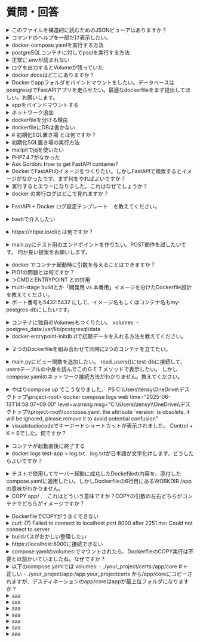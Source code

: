 # 質問・回答

<details><summary>このファイルを構造的に読むためのJSONビューアはありますか？</summary>

#### Q.
このファイルを構造的に読むためのJSONビューアはありますか？

#### A.
 はい、VSCodeでこのような `eventlog.json` ファイルを**構造的（ツリー形式）に表示・閲覧するための JSON ビューア**拡張機能はいくつか存在します。以下におすすめの方法を紹介します。

---

## ✅ 方法1：VSCode 標準の JSON 表示機能

VSCode は `.json` ファイルを開くと、**標準で折りたたみ・インデント付きのツリー表示**を提供します：

* ファイルを開くと自動で JSON として認識され、整形表示される
* `{` や `[` の横に「折りたたみトグル」が表示される

### 🔍 整形表示にならない場合：

* コマンドパレット（`Ctrl+Shift+P`）で `Format Document` を実行（または右クリック → 「ドキュメントのフォーマット」）
* 拡張子が `.txt` の場合は `.json` に変更する

---

## ✅ 方法2：拡張機能「JSON Viewer」を使う

### 📦 おすすめ拡張：**JSON Viewer**

#### インストール方法：

1. VSCode 左側の拡張機能アイコンをクリック
2. 検索バーに `JSON Viewer` と入力
3. 提供元 `tulios` や `hbenl` などの人気拡張を選択し「インストール」

#### 特徴：

* JSON をブラウザのような「ツリー形式ビュー」で表示
* 値のコピーや検索がGUIで可能
* 大規模JSONでもパフォーマンスが良好

---

## ✅ 方法3：外部Webツール（VSCode以外）

VSCodeで開かずに、以下のようなオンラインツールに `eventlog.json` をドラッグ＆ドロップすることもできます：

* [https://jsonviewer.stack.hu/](https://jsonviewer.stack.hu/)
* [https://jsonformatter.org/json-viewer](https://jsonformatter.org/json-viewer)

---

## ✅ 補足：VSCodeで整形して表示するショートカット

| 操作           | キー                                                   |
| ------------ | ---------------------------------------------------- |
| フォーマット整形     | `Shift + Alt + F`                                    |
| JSON スキーマの確認 | `Ctrl + Shift + P` → `Change Language Mode` → `JSON` |

---

## ✅ まとめ

| 方法               | 特徴                | 備考                |
| ---------------- | ----------------- | ----------------- |
| 標準表示機能（VSCode）   | 自動整形 + 折りたたみ可能    | 拡張不要              |
| JSON Viewer 拡張機能 | GUIツリー表示、コピー・検索可  | ファイルが大きくても扱いやすい   |
| オンラインツール         | ブラウザで開ける直感的なツリー表示 | インストール不要、セキュリティ注意 |

---

VSCodeでの作業を前提にするなら、**拡張機能「JSON Viewer」＋整形表示（`Shift+Alt+F`）の併用**が非常に快適です。

必要であれば、`eventlog.json` の中身を抽出・フィルタ・変換する Python スクリプトの作成もお手伝い可能です。お気軽にどうぞ。


</details>

<details><summary>コマンドのヘルプを一部だけ表示したい。</summary>

#### Q.
docker container run --name --help　runコマンドの--nameについてのヘルプを表示したい。

#### A.
`docker container run --name --help` は文法として正しくないため、**正しいヘルプの表示方法は以下のようになります**。

---

## ✅ `--name` オプションのヘルプを表示する正しい方法

```bash
docker run --help
```

このコマンドで `docker run` に使用できるすべてのオプション（その中に `--name` も含まれる）が表示されます。

---

## 🔍 `--name` オプションの説明

このオプションは、**コンテナに任意の名前を付ける**ために使います：

```
--name string   Assign a name to the container
```

---

## 🧪 例：--name を使った実行

```bash
docker run --name my_ubuntu_container -it ubuntu bash
```

### 結果：

* `my_ubuntu_container` という名前のコンテナが作成される
* `docker ps -a` などでこの名前で識別できる
* 再起動やログの取得も `--name` で指定可能：

```bash
docker start my_ubuntu_container
docker logs my_ubuntu_container
```

---

## ❌ 間違ったコマンド：`docker container run --name --help`

* `docker container` はサブコマンドで、`run` は別カテゴリ
* 正しくは `docker run`（`docker container run` でも動くが冗長）

---

## ✅ 補足：特定のオプションだけを探す方法（Linux/macOS）

```bash
docker run --help | grep -- --name
```

PowerShell なら：

```powershell
docker run --help | Select-String -- '--name'
```

---

ご希望があれば、他のオプション（`--rm`, `-v`, `-p`, `--network` など）もまとめて解説できます。お気軽にどうぞ。


</details>

<details><summary>docker-compose.yamlを実行する方法</summary>

#### Q.
docker-compose.yamlを実行するにはどうしたらよいですか？

#### A.
`docker-compose.yml`ファイルを実行するには、そのファイルが置かれているディレクトリで、`docker compose`コマンドを使用します。

以前は`docker-compose`という独立したコマンドでしたが、現在はDocker Desktopをインストールしていれば、`docker compose`（間にハイフンなし）として`docker`コマンドに統合されています。

### `docker-compose.yml`を実行する手順

1.  **ディレクトリの移動:**
    `docker-compose.yml`ファイルが存在するディレクトリに移動します。
    例えば、`docker-compose.yml`が`C:\Obento-Test\Backend\`にある場合、PowerShellで以下のコマンドを実行します。

    ```powershell
    cd C:\Obento-Test\Backend\
    ```

2.  **Docker Composeの実行コマンド:**

    PostgreSQLコンテナを起動するには、以下のコマンドを使用します。

    ```bash
    docker compose up -d
    ```

    * **`docker compose`**: Docker Composeコマンドの新しい形式です。
    * **`up`**: `docker-compose.yml`ファイルに定義されているすべてのサービス（この場合は`db`サービス）を起動します。
    * **`-d`**: （デタッチモード）コンテナをバックグラウンドで実行し、ターミナルを解放します。これにより、コンテナが起動した後もターミナルで他のコマンドを実行できます。デバッグのためにログを直接見たい場合は`-d`を付けずに実行します。

3.  **コンテナの状態確認 (オプション):**
    コンテナが正常に起動したか確認するには、以下のコマンドを実行します。

    ```bash
    docker compose ps
    ```
    または、すべての実行中のコンテナを確認するなら

    ```bash
    docker ps
    ```

4.  **ログの確認 (オプション):**
    起動したコンテナのログを確認するには、以下のコマンドを実行します。

    ```bash
    docker compose logs db
    ```
    （`db`は`docker-compose.yml`で定義されたサービス名です）

5.  **コンテナの停止と削除 (オプション):**
    コンテナを停止して削除するには、以下のコマンドを実行します。

    ```bash
    docker compose down
    ```
    * **`down`**: `docker-compose.yml`で定義されたサービスに関連するコンテナ、ネットワーク、ボリュームなどを停止し、削除します。

### あなたの`docker-compose.yml`と`.env`に関する注意点

以前のやり取りで`.env`ファイルと`docker-compose.yml`の内容を確認しました。

* `docker-compose.yml`には`env_file: - .env`が記述されており、`.env`ファイルが自動的に読み込まれます。
* `environment`セクションで`POSTGRES_USER=${DB_USER}`と`POSTGRES_PASSWORD=${DB_PASSWORD}`が使用されていますが、あなたの`.env`ファイルには`DB_USER`と`DB_PASSWORD`がコメントアウトされています。
    **`POSTGRES_USER='postgres'`と`POSTGRES_PASSWORD='root'`という変数名が直接`.env`に書かれているため、`docker-compose.yml`の`environment`セクションを以下のように修正することをお勧めします。**

    ```yaml
    services:
      db:
        image: postgres:17.5
        env_file:
          - .env
        environment:
          - POSTGRES_USER=${POSTGRES_USER} # ここを修正
          - POSTGRES_PASSWORD=${POSTGRES_PASSWORD} # ここを修正
        # その他のPostgreSQL設定 (例: volumes, portsなど)
        # ports:
        #   - "5432:5432" # ホストの5432ポートをコンテナの5432ポートにマッピング
        # volumes:
        #   - pgdata:/var/lib/postgresql/data # データ永続化用のボリューム

    # volumes:
    #   pgdata: # 上記で指定したボリュームを定義
    ```

    この修正により、`.env`ファイルに定義されている`POSTGRES_USER`と`POSTGRES_PASSWORD`が正しくPostgreSQLコンテナに渡されます。`ports`や`volumes`も必要に応じて追加してください。

上記の修正と手順で、PostgreSQLコンテナを起動できるはずです。

</details>

<details><summary>postgreSQLコンテナに対してpsqlを実行する方法</summary>

#### Q.
docker composer up で作ったpostgreSQLコンテナに対してpsqlを実行したいです。どうすればよいですか？

#### A.
`docker compose up`で起動したPostgreSQLコンテナに対して`psql`コマンドを実行するには、いくつかの方法があります。最も一般的で推奨されるのは、Dockerの機能を使ってコンテナ内で`psql`を実行する方法です。

### 1. `docker compose exec` を使用する (推奨)

この方法は、起動中のコンテナ内で直接コマンドを実行するため、最もクリーンで推奨される方法です。

1.  **`docker-compose.yml` があるディレクトリに移動します。**

    ```bash
    cd C:\Obento-Test\Backend\ # あなたのdocker-compose.ymlがある場所
    ```

2.  **`psql` を実行します。**
    コンテナ内の`psql`コマンドを実行するために、`docker compose exec`を使用します。

    ```bash
    docker compose exec db psql -U postgres
    ```

    * `docker compose exec`: `docker compose`で管理されているサービス内のコマンドを実行します。
    * `db`: これは`docker-compose.yml`で定義したPostgreSQLサービスのサービス名です。（あなたの`docker-compose.yml`では`db`となっています）
    * `psql`: コンテナ内で実行したいコマンドです。
    * `-U postgres`: `postgres`ユーザーとしてpsqlに接続します。これはPostgreSQLのデフォルトのスーパーユーザーです。

    **パスワードの入力:**
    上記のコマンドを実行すると、PostgreSQLのパスワード（あなたの`.env`ファイルでは`root`）の入力を求められます。

    ```
    Password for user postgres:
    ```
    パスワードを入力してEnterキーを押すと、psqlプロンプトに入れます。

    ```sql
    psql (17.5 (Debian 17.5-1.pgdg120+1))
    Type "help" for help.

    postgres=#
    ```

### 2. コンテナに直接アタッチする

コンテナのシェルに入ってから、`psql`を実行することもできます。

1.  **コンテナのシェルに接続します。**

    ```bash
    docker compose exec db bash
    # または sh (一部のイメージではbashがない場合がある)
    docker compose exec db sh
    ```

2.  **シェル内で `psql` を実行します。**
    コンテナのシェルプロンプトが表示されたら、`psql`コマンドを実行します。

    ```bash
    psql -U postgres
    ```

    ここでもパスワードの入力が求められます。

    完了したら、`\q`でpsqlを終了し、`exit`でコンテナのシェルを終了してホストのターミナルに戻ります。

### どちらの方法を使うべきか？

* **`docker compose exec db psql -U postgres` (方法1) が一般的に推奨されます。**
    * 必要なコマンドだけを直接実行できるため、シンプルで効率的です。
    * コンテナのシェル環境に依存しないため、トラブルが少ないです。

### 接続するデータベースの指定

もし、デフォルトの`postgres`データベースではなく、`.env`ファイルで設定している`DATABASE_NAME='example'`で指定された`example`データベースに接続したい場合は、以下のように`-d`オプションでデータベース名を指定します。

```bash
docker compose exec db psql -U postgres -d example
```

これにより、直接`example`データベースに接続できます。

これらの方法で、`docker compose up`で起動したPostgreSQLコンテナに`psql`で接続し、データベースの操作を行うことができます。

</details>

<details><summary>正常に.envが読まれない</summary>

#### Q.
正常に.envが読まれない

#### A.
以前のやり取りと、今回提示された`docker-compose.yml`、`.env`ファイルの内容を再確認しました。

**結論から言うと、`DB_USER=postgres#user1` の `#user1` が原因で、PostgreSQLが`postgres`ユーザーを認識できていません。**

`.env`ファイルを見てください:
```env
DB_USER=postgres#user1
DB_PASSWORD=root#secret123
```

PowerShellを含む多くのシェルや設定ファイルでは、`#` はコメントアウト記号として扱われます。したがって、`DB_USER=postgres#user1` は、`DB_USER`変数が`postgres`として設定され、`#user1`以降はコメントとして無視されているように見えます。

しかし、Docker Composeの環境変数の処理やPostgreSQLの内部では、この`#`がリテラルな文字としてユーザー名の一部として解釈されてしまい、「`postgres#user1`というユーザーは存在しない」というエラーになっている可能性が高いです。

PostgreSQLはユーザー名に特定の特殊文字を許容しますが、`#`は一般的に推奨されない、または問題を引き起こす可能性のある文字です。特に、Dockerイメージの起動スクリプトが環境変数をパースする際に、`#`をコメントとして解釈してしまい、意図しないユーザー名が設定されてしまうことも考えられます。

### 解決策

`DB_USER`と`DB_PASSWORD`から`#`以降のコメント部分を削除してください。

`.env`ファイルを以下のように修正します。

```env
# .env
# DB接続情報、APIキー、切り替え可能な設定値などをここに記載します。
# これらの値は、環境変数として読み込まれます。

# postgreSQL用設定
DATABASE_NAME='example'
DATABASE_URL=postgresql+asyncpg://postgres:root@localhost:5432/example
ENDPOINT=https://192.168.3.14:8000
ADMIN_DATABASE_URL = postgresql+asyncpg://postgres:root@localhost:5432/postgres

DB_NAME="example"
DB_HOST=localhost
DB_USER=postgres  # ここを修正
DB_PASSWORD=root  # ここを修正
# sqlite用設定
# db_name_str = "example.db"
# DATABASE_URL = "sqlite+aiosqlite:///database/example.db" # sqlite用
# db_name_str = "example.db"
# import os
# BASE_DIR = os.path.dirname(os.path.abspath(__file__))  # 現在のファイルの絶対パスを取得
# DB_PATH = os.path.join(BASE_DIR, db_name_str)  #
```

### 修正後の手順

1.  **`.env`ファイルを上記のように修正して保存します。**
2.  **既存のコンテナを停止して削除します。**
    ```bash
    docker compose down
    ```
    これにより、不正なユーザー設定で起動したPostgreSQLコンテナが完全に削除されます。
3.  **新しい設定でコンテナを再起動します。**
    ```bash
    docker compose up -d
    ```
4.  **`psql`で接続を試みます。**
    ```bash
    docker compose exec db psql -U postgres
    ```

これで、`postgres`ユーザーが正しく認識され、接続できるようになるはずです。

</details>

<details><summary>ログを出力するとVolumeが残っていた</summary>

#### Q.


#### A.
情報ありがとうございます！ `docker volume ls`で`backend_postgres_data`が残っていたとのこと、これがまさに原因です！

`docker compose down`だけでは、デフォルトでは名前付きボリューム（`postgres_data:`のように`docker-compose.yml`で明示的に定義されたボリューム）は削除されません。そのため、以前のユーザー設定（例えば`DB_USER=postgres#user1`で初期化された状態）がこのボリュームに永続化されており、新しいコンテナが起動する際にその古いデータが再利用されてしまっていたのです。

### 解決策

残っているボリュームを削除し、再度コンテナを起動します。

1.  **現在実行中のPostgreSQLコンテナを停止します。**
    `docker-compose.yml`があるディレクトリで実行します。

    ```bash
    cd C:\Obento-Test\Backend\
    docker compose stop db
    ```
    （`down`でも良いですが、今回はボリューム削除が目的なので、確実に止めるために`stop`または`down`を使います）

2.  **残っているPostgreSQLのボリュームを削除します。**
    `docker volume rm`コマンドを使用します。

    ```bash
    docker volume rm backend_postgres_data
    ```
    もし他にも`7e80dab44ad35d988b46b52b01ab1309e43d226519365d218062d0c629787a4d`のような匿名ボリュームで不要なものがあれば、一緒に削除しても構いません（ただし、`docker compose down -v`で消えるはずなので、基本的には`backend_postgres_data`がターゲットです）。

3.  **`docker-compose.yml`と`.env`の内容が正しいことを再々度確認します。**
    `.env`ファイルは`DB_USER=postgres`と`DB_PASSWORD=root`になっていることを確認してください。
    `docker-compose.yml`は、`POSTGRES_USER=${DB_USER}`と`POSTGRES_PASSWORD=${DB_PASSWORD}`が`environment`セクションに正しく記述されていることを確認してください。

4.  **PostgreSQLコンテナを再構築して起動します。**
    これにより、ボリュームが新しく初期化され、`postgres`ユーザーが正しく作成されます。

    ```bash
    docker compose up -d
    ```

5.  **コンテナが完全に起動するまで、少し時間を置きます。**
    `docker ps`で`STATUS`が`Up ... seconds`となっていることを確認した後、念のため10秒ほど待ってから次のコマンドを実行します。

6.  **`psql`で接続を試みます。**

    ```bash
    docker compose exec db psql -U postgres
    ```

これで、PostgreSQLが正しく初期化され、「`FATAL: role "postgres" does not exist`」のエラーは解消されるはずです。ボリュームが原因だったことが特定できてよかったです！

</details>

<details><summary>docker docsはどこにありますか？</summary>

#### Q.
docker docsはどこにありますか？

#### A.
Dockerの公式ドキュメントは以下のリンクからアクセスできます：

* 🌐 **英語版**： ([Docker Documentation][1])
* 🇯🇵 **日本語版（有志翻訳）**： ([docs.docker.jp][2])

日本語版は有志による翻訳プロジェクトであり、最新の情報や詳細なオプションについては、公式の英語版ドキュメントを参照することをおすすめします。([Genspark][3])

また、Dockerのコマンドラインリファレンスについては、以下のページが参考になります：([docs.docker.jp][4])

* 📘 **Docker コマンドリファレンス（日本語）**： ([docs.docker.jp][4])

このページでは、各コマンドの使用方法やオプションについて詳しく解説されています。

さらに、Dockerの基本的な使い方やセットアップ方法については、以下のガイドが役立ちます：

* 🚀 **Docker を使い始める（日本語）**： ([docs.docker.jp][5])

このガイドでは、Dockerのインストールから基本的なコマンドの使い方まで、ステップバイステップで解説されています。

これらのリソースを活用して、Dockerの理解を深めてください。

[1]: https://docs.docker.com/?utm_source=chatgpt.com "Docker Documentation"
[2]: https://docs.docker.jp/?utm_source=chatgpt.com "Docker ドキュメント日本語化プロジェクト — Docker-docs-ja 27.0 ..."
[3]: https://www.genspark.ai/spark/docker-desktop%E3%81%AE%E6%97%A5%E6%9C%AC%E8%AA%9E%E5%8C%96%E3%81%AB%E9%96%A2%E3%81%99%E3%82%8B%E6%83%85%E5%A0%B1/7f6bd9cd-ab58-41ac-9a62-a2923e65d43d?utm_source=chatgpt.com "Docker Desktopの日本語化に関する情報 - Genspark"
[4]: https://docs.docker.jp/engine/reference/commandline/index.html?utm_source=chatgpt.com "Docker コマンド — Docker-docs-ja 24.0 ドキュメント"
[5]: https://docs.docker.jp/get-started/get-started.html?utm_source=chatgpt.com "Docker を使い始める — Docker-docs-ja 20.10 ドキュメント"


</details>

<details><summary>Dockerでappフォルダをバインドマウントをしたい。データベースはpostgresqlでFastAPIアプリを走らせたい。最適なdockerfileをまず提出してほしい。お願いします。</summary>

#### Q.
Dockerでappフォルダをバインドマウントをしたい。データベースはpostgresqlでFastAPIアプリを走らせたい。最適なdockerfileをまず提出してほしい。お願いします。

#### A.
以下は、FastAPI + PostgreSQL の構成で `app` フォルダをバインドマウントする開発環境用の **最適な `Dockerfile`** です。現時点の `.env` や `docker-compose.yml` にも適合するよう調整しています。

---

## ✅ 最適な `Dockerfile`（開発環境用：バインドマウント対応）

```Dockerfile
# ベースイメージ
FROM python:3.11-slim

# 作業ディレクトリ作成
WORKDIR /code

# 必要なパッケージのインストール（ビルド関連ツール含む）
RUN apt-get update && apt-get install -y \
    build-essential \
    libpq-dev \
    curl \
    && rm -rf /var/lib/apt/lists/*

# pipのアップグレード
RUN pip install --upgrade pip

# ホスト側のrequirements.txtをコピーして依存関係インストール（キャッシュ有効化）
COPY requirements.txt .

# pipパッケージのインストール（asyncpgなどDB接続系も含めて）
RUN pip install --no-cache-dir -r requirements.txt

# CMDではなく開発時はdocker-composeで起動するためENTRYPOINTなし
```

---

## 📦 `docker-compose.yml` の構成確認ポイント

FastAPIアプリ側サービスはこのように構成するのが理想です（※すでにこの構成に近ければ変更不要）:

```yaml
services:
  web:
    build:
      context: .
      dockerfile: Dockerfile
    volumes:
      - ./app:/code/app   # appフォルダをバインドマウント
    ports:
      - "8000:8000"
    command: uvicorn app.main:app --host 0.0.0.0 --port 8000 --reload
    depends_on:
      - db
    env_file:
      - .env

  db:
    image: postgres:15
    environment:
      POSTGRES_USER: postgres
      POSTGRES_PASSWORD: root
      POSTGRES_DB: example
    volumes:
      - postgres_data:/var/lib/postgresql/data
    ports:
      - "5432:5432"

volumes:
  postgres_data:
```

---

## 🔧 `.env` ファイル確認

`.env` ファイルではPostgreSQLのホストが `localhost` になっていますが、**Docker Compose上では `db` サービス名を使用する必要があります**。以下のように修正してください：

```env
DATABASE_URL=postgresql+asyncpg://postgres:root@db:5432/example
ADMIN_DATABASE_URL=postgresql+asyncpg://postgres:root@db:5432/postgres
DB_HOST=db
```

---

## ✅ 補足

* `--reload` を `uvicorn` に付けているので、バインドマウントされた `app/` 配下のコード変更を即反映できます。
* 本番環境用には別途 `Dockerfile.prod` や `.env.production` を作成し、`reload` を外し、Gunicorn + Uvicorn workerで起動させることを推奨します。

---

必要であれば `requirements.txt` のテンプレート例もご提供可能です。ご希望であればお知らせください。


</details>

<details><summary>appをバインドマウントする</summary>

#### Q.
appのフォルダのディレクトリは以下になります。
C:\Obento-Test\Backend\app
docker-compose.ymlの    volumes:
      - ./app:/code/app   # appフォルダをバインドマウント
これは正しいですか？

#### A.
ありがとうございます。指定されたディレクトリ構成：

```
C:\Obento-Test\Backend\app
```

この前提のもとで、`docker-compose.yml` 内の

```yaml
volumes:
  - ./app:/code/app
```

が正しいかどうかは、**`docker-compose.yml` が存在するディレクトリ**によって決まります。

---

## ✅ 正しいかどうかを判断する基準

* `docker-compose.yml` が **`C:\Obento-Test\Backend` にある場合**：

  → `./app` は `C:\Obento-Test\Backend\app` を意味するので、**問題ありません。正しいです。**

* `docker-compose.yml` が **別の場所にある場合（例：C:\Obento-Test）**：

  → `./app` は `C:\Obento-Test\app` を意味してしまい、**誤りになります。**

---

## 🔍 確認方法

PowerShell またはコマンドプロンプトで以下のように確認してください：

```powershell
cd C:\Obento-Test\Backend
docker-compose up
```

このように `docker-compose.yml` のあるディレクトリに移動した上で実行する限り、`./app:/code/app` は正しく `C:\Obento-Test\Backend\app` をバインドマウントします。

---

## 🛠️ 代替策（明示的に書きたい場合）

Windows環境でどうしてもフルパスで指定したい場合は、以下のようにも書けます（非推奨ではありますが動作します）：

```yaml
volumes:
  - /c/Obento-Test/Backend/app:/code/app
```

※ Git Bash や WSL 上の表記。PowerShellではエスケープの必要がある場合があります。

---

## ✅ 結論

* `docker-compose.yml` が `C:\Obento-Test\Backend` にある場合、
  **`volumes: - ./app:/code/app` は正しいです。**
* 他の場所にある場合はパスを見直してください。

---

ご希望であれば、現在の `docker-compose.yml` 全体をチェックして最適化の提案もできます。お気軽にどうぞ。


</details>

<details><summary>ネットワーク追加</summary>

#### Q.
ネットワークが現在は backend_defaultを使っています。しかしdefaultのネットワークは非推奨らしいので、dbとappをつなぐ新しいネットワークを作ってほしいです。

#### A.
どういたしまして。`default` ネットワーク（例：`backend_default`）は Docker Compose によって自動的に作成されますが、**ネットワークを明示的に定義して命名する**ことで、構成が明確になり、トラブル時の管理や拡張にも便利です。

以下に、**`backend_network` という名前のカスタムネットワークを作成して `app`（FastAPI）と `db`（PostgreSQL）を接続する構成例**を示します。

---

## ✅ 改良された `docker-compose.yml` の例（ネットワーク名明示）

```yaml
version: "3.9"

services:
  web:
    build:
      context: .
      dockerfile: Dockerfile
    container_name: obento_web
    volumes:
      - ./app:/code/app
    ports:
      - "8000:8000"
    command: uvicorn app.main:app --host 0.0.0.0 --port 8000 --reload
    env_file:
      - .env
    depends_on:
      - db
    networks:
      - backend_network  # 明示的なネットワーク名

  db:
    image: postgres:15
    container_name: obento_db
    environment:
      POSTGRES_USER: postgres
      POSTGRES_PASSWORD: root
      POSTGRES_DB: example
    ports:
      - "5432:5432"
    volumes:
      - postgres_data:/var/lib/postgresql/data
    networks:
      - backend_network  # 同じネットワークに所属

volumes:
  postgres_data:

networks:
  backend_network:  # カスタムネットワーク定義
    driver: bridge
```

---

## 🔄 `.env` の更新も忘れずに

`db` サービスはこのネットワーク内で名前解決されるため、`.env` 内のホスト名も以下のようにしてください：

```env
DB_HOST=db
DATABASE_URL=postgresql+asyncpg://postgres:root@db:5432/example
```

※ `localhost` や `127.0.0.1` はコンテナ外からの視点なので、必ず `db` に。

---

## ✅ 適用方法

ネットワークを再作成したい場合は、一度以下を実行します：

```bash
docker-compose down
docker network prune -f  # ← 古いdefaultネットワークの削除（任意）
docker-compose up --build
```

---

## 🎁 補足（ネットワークの確認）

ネットワーク一覧を確認するには：

```bash
docker network ls
```

個々のネットワーク詳細を確認するには：

```bash
docker network inspect backend_network
```

---

ご希望であれば `production` 用のネットワークや nginx リバースプロキシを含めた構成案もお出しできます。必要でしたらお知らせください。


</details>

<details><summary>dockerfileを分ける理由</summary>

#### Q.
dockerfileにpythonの環境が書いてあり、docker-compose.ymlにはappのバインドマウント先とpostgresqlの環境設定とネットワーク設定が書いています。
dockerfileにpipやpythonの環境だけ書く理由は何ですか？docker-compose.ymlに集約してもいいはずではないですか？

#### A.
非常に良い質問です。`Dockerfile` に Python や pip 環境を記述し、`docker-compose.yml` にサービス構成やボリュームなどを記述する理由は、**責務分離**と**再利用性**を高めるためです。以下にその設計思想をわかりやすく解説します。

---

## 🧱 役割の違い：`Dockerfile` vs `docker-compose.yml`

| ファイル                 | 主な役割                  | 書くべき内容                                 |
| -------------------- | --------------------- | -------------------------------------- |
| `Dockerfile`         | **コンテナの中身（OSレベル）を定義** | Python環境、pip依存、OSパッケージ、作業ディレクトリ、COPYなど |
| `docker-compose.yml` | **複数コンテナの関係や接続構成を定義** | ポート、ボリューム、環境変数、ネットワーク、依存関係など           |

---

## 🔹 なぜ `Dockerfile` に Python + pip 環境を記述するのか？

* **再現性ある環境構築**：依存パッケージやPythonバージョンを固定しておくことで、どのマシン上でも**完全に同じ実行環境**を構築できます。
* **個別にビルド可能**：`Dockerfile` 単体で `docker build` すれば、どこでも同じベースイメージを作れるため、CI/CDやk8sデプロイにも対応しやすい。
* **開発/本番の切り替えが柔軟**：同じ `Dockerfile` を元に、本番では `uvicorn` なしで Gunicorn を使うなど環境ごとの差分を `compose.override.yml` や引数で分けやすい。

---

## 🔸 `docker-compose.yml` に集約しない理由

`docker-compose.yml` はあくまで **サービス間のつながり（コンテナ間通信や共有リソース）** に焦点をあてるため、以下のようなことは避けるべきです：

* `RUN apt-get install` などの **イメージ内部の操作は記述できない**
* PythonやNode.jsのインストールを `docker-compose.yml` に直接書くことは**不可能**
* pipパッケージなどのビルドステップは `build:` → `Dockerfile` で完結させるべき

---

## 🧪 もし `Dockerfile` を使わずに `docker-compose.yml` に全部書くなら？

唯一可能なのは、公式イメージを `image:` で指定し、`command:` などで `pip install` を動かすような **手動的で限定的な回避方法**です。が、これは推奨されません。

```yaml
services:
  web:
    image: python:3.11
    command: sh -c "pip install -r requirements.txt && uvicorn ..."
```

これはビルドキャッシュも効かず、依存解決も不安定で、CI/CDで破綻しやすい構成になります。

---

## ✅ 理想の構成イメージ

```
Dockerfile
└─ コンテナの中身（pip install, python, etc.）

docker-compose.yml
└─ コンテナの関係（web, db, network, volumes）
```

この分離があることで、**1つのアプリ環境を他の用途（テスト・ステージング）にも再利用しやすくなる**のです。

---

## 🔚 結論

* `Dockerfile` は「**コンテナの中身（レシピ）**」
* `docker-compose.yml` は「**コンテナ間のつながり（舞台演出）**」
* 集約は**構文的にも構造的にも不向き**であり、役割分担によって可読性・保守性・再利用性が高まります。

---

必要であれば「本番環境向けDockerfile」や「multi-stage build」についてもご紹介できます。


</details>

<details><summary>dockerfileにDBは書かない</summary>

#### Q.
更に質問ですが、Dockerfile は「コンテナの中身（レシピ）」ならば、dbのpostgresqlの設定も書いてもよさそうですが、それはどうお考えですか？

#### A.
素晴らしい視点です。確かに一見すると「`Dockerfile` はコンテナの中身（レシピ）」なので、**PostgreSQL の設定も `Dockerfile` に書いて良さそう**に思えます。しかし、結論から言うと：

---

## ❌ PostgreSQL の設定を `Dockerfile` に書くのは適切ではありません。

---

## 🔍 理由①：PostgreSQL は**公式イメージが用意されている**

PostgreSQL の Docker 運用は、基本的に [公式イメージ（`postgres`）](https://hub.docker.com/_/postgres) を使います。これは：

* OS・PostgreSQL・初期化処理などすべて含まれており
* `docker-compose.yml` 上で環境変数を渡すだけで簡単に使えます

つまり、**自分で PostgreSQL 用の `Dockerfile` を書く必要がない**のです。

---

## 🔍 理由②：アプリケーションと DB は **ビルド単位が分離すべき**

### `Dockerfile` の目的は「1つのアプリケーションの実行環境を定義すること」です。

PostgreSQL はアプリとは異なる **独立したサービス（＝別コンテナ）** として扱うべきです：

| サービス名 | Dockerfile             | 理由                   |
| ----- | ---------------------- | -------------------- |
| web   | Python + pip + Uvicorn | FastAPI アプリ実行のため     |
| db    | `postgres:15`（公式イメージ）  | データベースとして使うだけ。再構築不要。 |

---

## 🔍 理由③：設定のカスタマイズも Dockerfile ではなく **init script or volume でやる**

PostgreSQL の細かな設定や初期データ投入は、以下の方法で対応します：

1. **環境変数で設定**（ユーザー名、パスワード、DB名など）

```yaml
environment:
  POSTGRES_USER: postgres
  POSTGRES_PASSWORD: root
  POSTGRES_DB: example
```

2. **初期SQLスクリプトを `/docker-entrypoint-initdb.d/` に置く**

```yaml
volumes:
  - ./initdb:/docker-entrypoint-initdb.d
```

こうすることで、Dockerfile を書かずに**柔軟なDB初期化が可能**になります。

---

## ✅ 正しい設計のまとめ

| 要素     | 記述場所                   | 目的                      |
| ------ | ---------------------- | ----------------------- |
| アプリ環境  | `Dockerfile`（web）      | Python, pip, app デプロイ環境 |
| サービス構成 | `docker-compose.yml`   | web・db の関係定義            |
| DB設定   | `compose.yml` + initdb | 環境変数とSQLスクリプト           |

---

## 🎯 例：PostgreSQLの理想構成（compose.yml）

```yaml
db:
  image: postgres:15
  environment:
    POSTGRES_USER: postgres
    POSTGRES_PASSWORD: root
    POSTGRES_DB: example
  volumes:
    - postgres_data:/var/lib/postgresql/data
    - ./initdb:/docker-entrypoint-initdb.d  # 初期化SQL置き場
```

---

## ✨ 補足：本当にカスタムPostgreSQLイメージを作るなら？

特殊用途（例：拡張モジュール組み込み・PostGIS・チューニング）では以下のような `Dockerfile` を書くこともあります：

```Dockerfile
FROM postgres:15
COPY ./custom.conf /etc/postgresql/postgresql.conf
```

ですが、**通常開発やアプリ連携では不要**です。

---

## ✅ 結論

> PostgreSQL の設定は、基本的に `Dockerfile` ではなく、`docker-compose.yml` と環境変数、初期化スクリプトで対応するのが適切です。

これは **「アプリ」と「インフラ」を分離する**モダンな設計原則に沿ったものです。

---

必要であれば `initdb.d` 用のSQLサンプルや、PostgreSQLの永続化ボリュームの詳細もご紹介できます。お気軽にどうぞ。


</details>

<details><summary># 初期化SQL置き場 とは何ですか？</summary>

#### Q.
例：PostgreSQLの理想構成（compose.yml）に記載された  
volumes:
    - postgres_data:/var/lib/postgresql/data
    - ./initdb:/docker-entrypoint-initdb.d  # 初期化SQL置き場 
にある、# 初期化SQL置き場 とは何ですか？ディレクトリですか？

#### A.
はい、`# 初期化SQL置き場` と書かれた `./initdb:/docker-entrypoint-initdb.d` の `./initdb` は、**ホスト側のディレクトリ**です。そしてこれは **初期化SQLスクリプトを格納するためのディレクトリ**です。

以下で詳しく説明します。

---

## 🧠 初期化SQL置き場とは？

### `docker-entrypoint-initdb.d` とは何か？

これは **PostgreSQL公式Dockerイメージがサポートしている仕組み**で、次のような特徴があります：

* コンテナが **初回起動時にデータベースが空**である場合、
* `/docker-entrypoint-initdb.d/` にある `.sql`, `.sql.gz`, `.sh` ファイルをすべて順番に実行してくれます。

### つまり…

```yaml
volumes:
  - ./initdb:/docker-entrypoint-initdb.d
```

このようにすると：

* ローカルの `./initdb` ディレクトリ（あなたの開発PCのフォルダ）に置いた `.sql` や `.sh` が、
* コンテナ内の `/docker-entrypoint-initdb.d/` にコピーされて、
* **PostgreSQL 初回起動時に自動で実行**されます。

---

## ✅ 初期化SQL置き場の使い方例

### ディレクトリ構成例：

```
C:\Obento-Test\Backend
├─ docker-compose.yml
├─ initdb
│  ├─ 01_create_tables.sql
│  ├─ 02_insert_seed_data.sql
```

### 01\_create\_tables.sql：

```sql
CREATE TABLE users (
  id SERIAL PRIMARY KEY,
  username VARCHAR(100) NOT NULL,
  created_at TIMESTAMP DEFAULT CURRENT_TIMESTAMP
);
```

### 02\_insert\_seed\_data.sql：

```sql
INSERT INTO users (username) VALUES ('admin'), ('guest');
```

このようなSQLが**初回起動時に一度だけ**実行されます（※すでに `postgres_data` にデータがある場合はスキップされます）。

---

## 📌 注意点

* **一度データが作成された後は実行されません。** → テスト中は `docker volume rm` でリセットできます。
* 実行順は **ファイル名順**（例：`01_xxx.sql` → `02_yyy.sql`）。
* `.sh` スクリプトも使えます（たとえば外部からSQLダンプを取得するなど）。

---

## ✅ よくある用途

* 初期テーブルの作成
* テストデータの投入
* 権限やロールの事前設定
* カスタム関数や拡張の登録（例：PostGIS、pgcrypto）

---

## ✅ まとめ

| 用語                            | 意味・用途                   |
| ----------------------------- | ----------------------- |
| `./initdb`                    | ホストPC上のディレクトリ（SQLを置く場所） |
| `/docker-entrypoint-initdb.d` | コンテナ内の特殊な場所（初期化時に自動実行）  |
| SQLファイル                       | テーブル作成や初期データ投入などを記述する   |

---

ご希望であれば、**実際に使える初期化SQLテンプレート**や、**volumeを削除して再実行する流れ**もご案内可能です。必要でしたらお知らせください。


</details>

<details><summary>初期化SQL置き場の実行方法</summary>

#### Q.
C:\Obento-Test\Backend
├─ docker-compose.yml
├─ initdb
│  ├─ 01_create_tables.sql
│  ├─ 02_insert_seed_data.sql
上記のようにファイルを配置しました。実行方法を教えてください。

#### A.
完璧な構成です！そのまま実行すれば **PostgreSQL コンテナが初期化SQLを自動で実行してくれる**仕組みが整っています。以下にステップごとの実行方法を説明します。

---

## ✅ 手順：初期化SQLを使ってコンテナを起動する方法

### ① `docker volume` を一度削除（※初期化SQLは**最初の1回しか実行されません**）

```bash
docker-compose down -v
```

> `-v` を付けることで、`postgres_data` というボリュームも削除され、次回起動時に初期化が行われます。

---

### ② Docker Compose で起動（バックグラウンドで）

```bash
docker-compose up -d --build
```

または（compose V2の場合）：

```bash
docker compose up -d --build
```

---

### ③ PostgreSQL が起動して、初期化SQLが実行される

* `initdb/01_create_tables.sql`
* `initdb/02_insert_seed_data.sql`

この2つが **ファイル名順に自動実行されます。**

---

## ✅ 実行されたか確認する方法

### 1. DBコンテナにログインする

```bash
docker exec -it obento_db psql -U postgres -d example
```

（`obento_db` はコンテナ名。`docker ps` で確認可）

### 2. SQLで確認する

```sql
\dt
-- テーブル一覧を表示

SELECT * FROM users;
-- ユーザーデータが初期投入されていれば成功
```

---

## 🔄 SQLの修正を再適用したいときは？

SQLを修正した場合も、**一度ボリュームを削除しないと再実行されません。**

```bash
docker-compose down -v
docker-compose up -d --build
```

---

## ✅ まとめ：一発で動かすコマンド集

```bash
cd C:\Obento-Test\Backend
docker-compose down -v       # ①ボリューム削除（初期化SQLの再実行用）
docker-compose up -d --build # ②起動＆初期化
docker exec -it obento_db psql -U postgres -d example  # ③確認
```

---

ご希望であれば、PostgreSQL ログの確認方法や、VSCodeからDB接続する方法などもご案内可能です。お気軽にどうぞ！


</details>

<details><summary>mailpitでjqを使いたい</summary>

#### Q.
いまmailpitを使ってテストメールを送ったところです。
しかしcurlで要約を取得リクエストするとこのようなえらーになりました。
PS C:\Users\tensy\OneDrive\デスクトップ\work\docker\mail> curl -s http://localhost:19980/api/v1/message/latest | jq
jq: The term 'jq' is not recognized as a name of a cmdlet, function, script file, or executable program.
Check the spelling of the name, or if a path was included, verify that the path is correct and try again.

Suggestion [4,General]: The most similar commands are:

#### A.
このエラーは、PowerShell 上で `jq` コマンドが認識されていないことが原因です。`jq` は JSON を整形・抽出するための便利な CLI ツールですが、**PowerShell には標準でインストールされていません**。

---

## ✅ 解決方法

### 1. **jq をインストールする**

#### 方法A: Windows 用バイナリをダウンロード

1. [jq公式リリースページ](https://github.com/stedolan/jq/releases) にアクセス。
2. 「`jq-win64.exe`」をダウンロード。
3. 例: `C:\tools\jq\jq.exe` に保存。
4. `PATH` にそのディレクトリを追加する。

#### 方法B: [scoop](https://scoop.sh/) を使ってインストール（推奨）

PowerShell 上で以下を実行：

```powershell
iwr -useb get.scoop.sh | iex
scoop install jq
```

---

### 2. **jq を使わず PowerShell だけで整形する（代替案）**

もし `jq` を入れたくない場合、PowerShell の `ConvertFrom-Json` を使ってJSONを整形・処理できます：

```powershell
$response = Invoke-RestMethod -Uri "http://localhost:19980/api/v1/message/latest"
$response | Format-List
```

または、もっと詳しく見たい場合：

```powershell
$response = Invoke-RestMethod -Uri "http://localhost:19980/api/v1/message/latest"
$response | ConvertTo-Json -Depth 10
```

---

## 🔍 補足

* `curl` は PowerShell では `Invoke-WebRequest` のエイリアスとして動作します。正確性重視なら `Invoke-RestMethod` の使用をおすすめします。
* たとえば：

```powershell
Invoke-RestMethod -Uri http://localhost:19980/api/v1/message/latest | ConvertTo-Json -Depth 5
```

これで `jq` の代わりに JSON を見やすく出力できます。

---

必要であれば、`jq` の導入を手伝ったり、PowerShell の整形スクリプトを具体的に組むこともできますので、お気軽に聞いてください！


</details>

<details><summary>PHP7.4.7がなかった</summary>

#### Q.
このページが8.4.7ではないですか？
https://hub.docker.com/layers/library/php/8.4.7/images/sha256-27aeb909f67834756b97db41ba20df8bb02d762eb19ec8540f2dff7390beeb84

#### A.
はい、あなたが提示したリンク（↓）
👉 [https://hub.docker.com/layers/library/php/8.4.7/images/sha256-27aeb909f67834756b97db41ba20df8bb02d762eb19ec8540f2dff7390beeb84](https://hub.docker.com/layers/library/php/8.4.7/images/sha256-27aeb909f67834756b97db41ba20df8bb02d762eb19ec8540f2dff7390beeb84)

には確かに `php:8.4.7` のページが存在します。ただし、**このタグが Docker Hub 上でまだ「公開」されていない、または一部のプラットフォーム向けに限定されている可能性があります**。

---

## 🔍 なぜ `php:8.4.7` が取得できないのか？

### 可能性1：タグは存在しても、まだ全体に反映されていない

* Docker Hub にはメタデータページが先にできても、イメージ自体が全リージョン・全プラットフォームに展開されていないことがあります。
* 特定の OS/アーキテクチャ（例：`linux/amd64`）以外には未対応のことも。

### 可能性2：古い Docker クライアントがイメージを見つけられない

* Docker バージョンが古いと、**manifest list（複数アーキテクチャ用のメタタグ）** にうまく対応できない場合があります。

---

## ✅ 対処法

### ① 明示的にプルしてみる

```powershell
docker pull php:8.4.7
```

このコマンドで明示的にイメージを取得できるか確認します。

### ② `--platform` オプションを指定する（例：`linux/amd64`）

```powershell
docker run --rm --platform linux/amd64 -p 8000:8000 php:8.4.7 php -S 0.0.0.0:8000
```

これにより、アーキテクチャの不一致で失敗する問題を回避できる場合があります。

---

## ✅ 補足：タグ一覧で確認

```sh
curl -s https://registry.hub.docker.com/v2/repositories/library/php/tags | jq '.results[].name'
```

このコマンドで、現在利用可能なタグ一覧を取得できます（`jq` が必要）。

---

## 結論

| 項目                        | 内容                                            |
| ------------------------- | --------------------------------------------- |
| 見た目には `php:8.4.7` が存在するか？ | はい、Docker Hub にページが存在します                      |
| 取得エラーの原因                  | 未公開、限定プラットフォーム、または Docker のバージョンや設定の問題        |
| 解決方法                      | `docker pull php:8.4.7` や `--platform` 指定での実行 |

---

もし `pull` にも失敗するようであれば、その時点での出力も共有いただければ、さらに掘り下げてサポートできます！
</details>

<details><summary>Ask Gordon: How to get FastAPI container?</summary>

#### Q.
Ask Gordon: How to get FastAPI container?

#### A.
Here is the command to run the FastAPI container:

```bash
docker run --rm -e UVICORN_HOST=0.0.0.0 -e UVICORN_PORT=8000 fastapi:0.1.0
```

### Explanation of flags and arguments:
1. **`--rm`**: Automatically removes the container once it stops running. [Source](https://docs.docker.com/engine/containers/run/#foreground-and-background)
2. **`-e UVICORN_HOST=0.0.0.0`**: Sets the environment variable `UVICORN_HOST` to `0.0.0.0`, which makes the FastAPI application accessible from any network interface. [Source](https://docs.docker.com/engine/reference/run/#env-environment-variables)
3. **`-e UVICORN_PORT=8000`**: Sets the environment variable `UVICORN_PORT` to `8000`, specifying the port on which the FastAPI application will run. [Source](https://docs.docker.com/engine/reference/run/#env-environment-variables)
4. **`fastapi:0.1.0`**: Specifies the image name and tag to use for the container. [Source](https://docs.docker.com/engine/reference/run/#image)

</details>

<details><summary>DockerでFastAPIのイメージをつくりたい。しかしFastAPIで検索するとイメージがなかったです。まず何をやればよいですか？</summary>

#### Q.
DockerでFastAPIのイメージをつくりたい。しかしFastAPIで検索するとイメージがなかったです。まず何をやればよいですか？

#### A.
FastAPIのDockerイメージは公式には **存在しません**（FastAPI自体はフレームワークであり、Webサーバではないため）。
そのため、自分で**FastAPIアプリ用のDockerイメージを作成**するのが一般的です。

以下に、**FastAPIアプリをDocker化するための最小構成と手順**を丁寧に説明します。

---

## ✅ ステップ1：プロジェクト構成を準備する

例えば、以下のような構成になっているとします：

```
your_project/
├── app/
│   ├── main.py        ← FastAPIのエントリポイント
│   └── requirements.txt
└── Dockerfile         ← これを作成する
```

---

## ✅ ステップ2：`requirements.txt` を用意

以下のように、`FastAPI` と `uvicorn` を記述：

```txt
fastapi
uvicorn[standard]
```

---

## ✅ ステップ3：`main.py` を作成（例）

```python
# app/main.py
from fastapi import FastAPI

app = FastAPI()

@app.get("/")
def read_root():
    return {"message": "Hello, FastAPI on Docker!"}
```

---

## ✅ ステップ4：`Dockerfile` を作成

ルートディレクトリに次のような内容の `Dockerfile` を置きます：

```Dockerfile
# ベースイメージ
FROM python:3.11-slim

# 作業ディレクトリ
WORKDIR /app

# 依存ファイルコピーとインストール
COPY app/requirements.txt .
RUN pip install --no-cache-dir -r requirements.txt

# アプリコードをコピー
COPY app/ .

# 起動コマンド
CMD ["uvicorn", "main:app", "--host", "0.0.0.0", "--port", "8000"]
```

---

## ✅ ステップ5：Dockerイメージのビルド

```bash
docker build -t fastapi:0.1.0 .
```

---

## ✅ ステップ6：コンテナの起動

```bash
docker run --rm -p 8000:8000 fastapi:0.1.0
```

アクセス確認：

```
http://localhost:8000
```

---

## 🛠 補足：FastAPIプロジェクトが既にある場合

* `requirements.txt` がない → `pip freeze > requirements.txt`
* `main.py` のパスが異なる → Dockerfile内の `COPY` や `CMD` を調整
* `.env` を使っている → `ENV`や`COPY .env`などを追加

---

## ✅ 最小構成のテンプレートが必要ですか？

必要であれば、`main.py`、`requirements.txt`、`Dockerfile`をセットで提供します。
また、PostgreSQLと連携するCompose構成もご希望ならおまかせください。


</details>

<details><summary>実行するとエラーになりました。これはなぜでしょうか？</summary>

#### Q.
実行するとエラーになりました。これはなぜでしょうか？

PS C:\Users\tensy\OneDrive\デスクトップ\your_project> docker run --rm -p 8000:8000 fastapi:0.1.0
docker: Error response from daemon: failed to create task for container: failed to create shim task: OCI runtime create failed: runc create failed: unable to start container process: error during container init: exec: "uvicorn": executable file not found in $PATH: unknown

#### A.
このエラーは以下のように表示されています：

```
exec: "uvicorn": executable file not found in $PATH
```

つまり：

> **Dockerコンテナ内で `uvicorn` コマンドが見つからないため、FastAPIアプリを起動できない**

---

## 🔍 原因

これはほとんどの場合、**`uvicorn` が `requirements.txt` に含まれていない、またはインストールできていない**ことが原因です。

具体的には：

* `uvicorn` を `requirements.txt` に書き忘れている
* `Dockerfile` で `requirements.txt` を正しくCOPYしていない
* `pip install` に失敗している（ネットワーク、タイポなど）

---

## ✅ 解決ステップ

### ✅ 1. `requirements.txt` を確認

```txt
fastapi
uvicorn[standard]
```

> `uvicorn` だけだと依存不足になる可能性があるため、**`uvicorn[standard]` を推奨**

---

### ✅ 2. `Dockerfile` を再確認

```Dockerfile
FROM python:3.11-slim

WORKDIR /app

COPY app/requirements.txt .
RUN pip install --no-cache-dir -r requirements.txt

COPY app/ .

CMD ["uvicorn", "main:app", "--host", "0.0.0.0", "--port", "8000"]
```

> `COPY` の対象が正しいかも見直してください（`requirements.txt` の場所、`main.py` のパスなど）

---

### ✅ 3. Dockerイメージを再ビルド

修正したら、**キャッシュを使わずに**ビルドし直します：

```bash
docker build --no-cache -t fastapi:0.1.0 .
```

---

### ✅ 4. 再実行

```bash
docker run --rm -p 8000:8000 fastapi:0.1.0
```

---

## ✅ 確認ポイントまとめ

| チェック項目             | 確認内容                                                |
| ------------------ | --------------------------------------------------- |
| `requirements.txt` | `uvicorn[standard]` があるか                            |
| `Dockerfile`       | `pip install` しているか？ `CMD` に `"uvicorn"` と記述されているか？ |
| `main.py`          | `main:app` が正しくエクスポートされているか                         |
| ビルド方法              | `--no-cache` で再ビルドしたか？                              |

---

必要であれば、今ある `Dockerfile` と `requirements.txt` を貼っていただければ個別に診断します！
</details>

<details><summary>docker の実行ログはどこで見れますか？</summary>

#### Q.
docker の実行ログはどこで見れますか？

#### A.
Dockerの実行ログを確認する方法は、**対象がコンテナか、ビルドか、起動失敗か**によって異なります。以下にケース別でまとめます。

---

## ✅ 【1】稼働中 or 終了したコンテナのログを見る：`docker logs`

```bash
docker logs <コンテナ名 or コンテナID>
```

### 例：

```bash
docker logs obento_web
```

これは FastAPI アプリなどが正常に起動した場合の「**標準出力・標準エラー出力（`print()`や`logger.info()`など）**」を見るときに使います。

---

## ✅ 【2】一時的なコンテナ（--rm）のログ確認方法

`--rm` オプションを使っている場合、コンテナ終了と同時に削除されるため `docker logs` は使えません。

この場合は：

### 🔁 対処方法1：`--rm` を外して実行

```bash
docker run -p 8000:8000 --name test-fastapi fastapi:0.1.0
```

→ この後 `docker logs test-fastapi` で確認可能

### 🔁 対処方法2：エラーをそのまま出力で確認（CLIに表示）

* 実行直後のエラーは `docker run` の標準出力にそのまま出ます。
* `exec: "uvicorn": executable file not found...` のようなメッセージもその場で確認できます。

---

## ✅ 【3】Dockerイメージビルド時のログ：`docker build` の出力

```bash
docker build -t fastapi:0.1.0 .
```

この出力は「ビルド中のログ」で、`pip install` などの失敗がわかります。
**このログは保存されません**ので、失敗したらすぐに確認・記録しましょう。

---

## ✅ 【4】コンテナがすぐ終了してしまう場合の確認

```bash
docker ps -a
```

で **直近のコンテナが終了していればIDを確認し、`docker logs <ID>` で追跡可能**（`--rm` を使っていない前提）。

---

## ✅ 【5】ログファイルとして保存したいとき

実行ログをファイルに残すには、リダイレクトします：

```bash
docker logs <コンテナ名> > logs.txt
```

または `docker run` 実行時に：

```bash
docker run fastapi:0.1.0 > log.txt 2>&1
```

---

## 📌 補足：FastAPIアプリ内でログを出したいなら？

```python
import logging
logging.basicConfig(level=logging.INFO)
logger = logging.getLogger(__name__)
logger.info("アプリ起動しました")
```

→ この出力も `docker logs` で確認できます。

---

必要であれば、`FastAPI + Docker` ログ設定テンプレートも用意可能です！</details>

<details><summary>FastAPI + Docker ログ設定テンプレート　を教えてください。</summary>

#### Q.
FastAPI + Docker ログ設定テンプレート　を教えてください。

#### A.
以下は、**FastAPI + Docker 環境において、適切にログをファイル＆標準出力に出力する設定テンプレート**です。
Docker コンテナ内でログが正しく記録されることで、`docker logs` で確認したり、ログファイルに保存したりしやすくなります。

---

## ✅ FastAPI ログ設定テンプレート（Python側）

例えば `app/log_config.py` として以下を作成します：

```python
# app/log_config.py
import logging
import sys

def setup_logging():
    # ルートロガー設定
    logging.basicConfig(
        level=logging.INFO,
        format="%(asctime)s [%(levelname)s] %(name)s: %(message)s",
        handlers=[
            logging.StreamHandler(sys.stdout),  # 標準出力（Dockerログに出る）
            logging.FileHandler("logs/app.log", mode='a', encoding='utf-8')  # ファイル出力
        ]
    )
```

---

## ✅ `main.py` でログ設定を呼び出す

```python
# app/main.py
from fastapi import FastAPI
import logging
from log_config import setup_logging

setup_logging()  # ← 初期化

logger = logging.getLogger(__name__)
app = FastAPI()

@app.on_event("startup")
async def startup_event():
    logger.info("FastAPI アプリケーション起動")

@app.get("/")
def read_root():
    logger.info("ルートパスにアクセスされました")
    return {"message": "Hello, Docker + FastAPI!"}
```

---

## ✅ Dockerfile（ログファイル用ディレクトリを作成）

```Dockerfile
FROM python:3.11-slim

WORKDIR /app

# 依存ファイル
COPY app/requirements.txt .
RUN pip install --no-cache-dir -r requirements.txt

# ログ保存先ディレクトリの作成
RUN mkdir -p logs

# アプリコード
COPY app/ .

CMD ["uvicorn", "main:app", "--host", "0.0.0.0", "--port", "8000"]
```

---

## ✅ 出力例（docker logs で確認できる内容）

```
2025-06-12 12:34:56 [INFO] __main__: FastAPI アプリケーション起動
2025-06-12 12:35:00 [INFO] __main__: ルートパスにアクセスされました
```

---

## ✅ オプション：ログレベルを環境変数で切り替える

環境変数 `LOG_LEVEL` によってログレベルを動的に設定したい場合：

```python
import os

log_level = os.getenv("LOG_LEVEL", "INFO").upper()

logging.basicConfig(
    level=getattr(logging, log_level),
    ...
)
```

→ Docker 実行時に指定：

```bash
docker run -e LOG_LEVEL=DEBUG ...
```

---

## 📦 ファイル出力が不要な場合

ファイル出力を削除して `StreamHandler(sys.stdout)` のみ使えば、`docker logs` のみで監視できます。

---

ご希望であれば、FastAPIプロジェクト全体をこの構成に整えるスキャフォールドもご提供可能です！</details>

<details><summary>bashで介入したい</summary>

#### Q.
docker run -it --entrypoint /bin/bash fastapi:0.1.0　この--entrypointとはどういう意味ですあk？

#### A.
`--entrypoint` オプションは、Docker コンテナを起動する際に**既定のエントリーポイント（起動コマンド）を上書きする**ためのオプションです。

---

## ✅ 基本説明：`--entrypoint`

```bash
docker run --entrypoint <コマンド> <イメージ名>
```

このオプションを指定すると、`Dockerfile` の中で定義された `CMD` や `ENTRYPOINT` を無視して、**指定したコマンドを実行します**。

---

## 🔧 あなたのコマンドの場合

```bash
docker run -it --entrypoint /bin/bash fastapi:0.1.0
```

これは：

* 通常は `uvicorn main:app` を起動するはずのイメージ（`CMD` で指定されている）
* **それを無視して** `/bin/bash` を実行してほしい、という指示

つまり：

> 「FastAPIのDockerコンテナの中に**シェルで入って確認・操作したい**」ときに使うコマンドです。

---

## 🧪 実行するとどうなる？

このコマンドで起動すると、次のようなことが可能になります：

* コンテナ内のファイルシステムを直接操作
* `uvicorn` がインストールされているか確認
* `pip list` で依存関係チェック
* `python main.py` のような手動起動テスト

---

## ✅ よく使う `--entrypoint` 応用例

| コマンド例                    | 目的                                                     |
| ------------------------ | ------------------------------------------------------ |
| `--entrypoint /bin/bash` | コンテナの中に入って調査したい（Debian/Ubuntu系）                        |
| `--entrypoint /bin/sh`   | 軽量な Alpine イメージで中に入る                                   |
| `--entrypoint "sleep"`   | テスト用にコンテナを起動しっぱなしにする：`--entrypoint sleep <image> 3600` |

---

## 🚫 `--entrypoint` を使わない場合

```bash
docker run fastapi:0.1.0
```

→ この場合は `Dockerfile` に書かれている：

```Dockerfile
CMD ["uvicorn", "main:app", "--host", "0.0.0.0", "--port", "8000"]
```

がそのまま実行されます。

---

ご希望なら、`ENTRYPOINT` と `CMD` の違いも図解付きで解説できます！</details>

<details><summary>https://httpie.io/cliとは何ですか？</summary>

#### Q.
https://httpie.io/cliとは何ですか？

#### A.
`https://httpie.io/cli` は、**HTTPie（エイチティーパイ）というコマンドラインHTTPクライアント**の公式ページです。
FastAPIのようなWeb APIの**動作確認やデバッグを、`curl`よりも簡潔で読みやすく行えるツール**です。

---

## ✅ HTTPie（CLI版）とは？

* `curl` の代替として設計された **人間に読みやすいインターフェース**
* `POST`, `GET`, `PUT`, `DELETE` などのHTTPメソッドを直感的に送信可能
* リクエストもレスポンスも **カラフルで見やすく整形される**

---

## ✅ インストール方法（例：Python環境）

```bash
pip install httpie
```

または：

```bash
brew install httpie   # macOS (Homebrew)
```

---

## ✅ 使用例（FastAPIの `/echo` を叩く）

```bash
http POST http://localhost:8000/echo name=Wakisaka message=こんにちは
```

これは以下と同等の意味です：

```bash
curl -X POST http://localhost:8000/echo \
  -H "Content-Type: application/json" \
  -d '{"name": "Wakisaka", "message": "こんにちは"}'
```

### 📤 出力（見やすく整形される）：

```
HTTP/1.1 200 OK
Content-Type: application/json

{
    "received_name": "Wakisaka",
    "received_message": "こんにちは",
    "status": "success"
}
```

---

## ✅ よく使うHTTPieコマンド

| コマンド                             | 説明                                     |
| -------------------------------- | -------------------------------------- |
| `http GET http://...`            | GETリクエスト送信                             |
| `http POST http://... key=value` | JSON形式のPOST                            |
| `http --form POST ...`           | `application/x-www-form-urlencoded` 形式 |
| `http -v`                        | 詳細な出力（Verbose）                         |

---

## ✅ どんな人におすすめ？

* `curl` に慣れていない初心者
* APIの開発・デバッグを日常的に行う開発者（FastAPI, Flask, Rails, etc）
* JSONレスポンスの整形・カラー表示をすぐ見たい人

---

## 🔗 公式サイト

* CLI版ページ: [https://httpie.io/cli](https://httpie.io/cli)
* GUI版（Web APIテストツール）もあります: [https://httpie.io/app](https://httpie.io/app)

---

必要であれば、あなたのFastAPIプロジェクト用に便利なHTTPieスニペット集を作成することもできます！</details>

<details><summary>main.pyにテスト用のエンドポイントを作りたい。POST動作を試したいです。
何か良い提案をお願いします。</summary>

#### Q.
main.pyにテスト用のエンドポイントを作りたい。POST動作を試したいです。
何か良い提案をお願いします。

#### A.
FastAPI の POST 動作テストのために、**より実践的な POST エンドポイント**を作ってみましょう。以下のようにすると、JSON をリクエストボディで受け取り、バリデーションとレスポンス処理を試すことができます。

---

## ✅ 改良提案：POST `/echo` エンドポイントを追加

```python
from fastapi import FastAPI
from pydantic import BaseModel

app = FastAPI()

# アクセス確認用
@app.get("/")
def read_root():
    return {"message": "Hello, FastAPI on Docker!"}

# テスト用モデル（POSTリクエストのデータ構造）
class Message(BaseModel):
    name: str
    message: str

# POSTテスト用エンドポイント
@app.post("/echo")
def echo_message(data: Message):
    return {
        "received_name": data.name,
        "received_message": data.message,
        "status": "success"
    }
```

---

## ✅ テスト例（curl で送信）

```bash
curl -X POST "http://localhost:8000/echo" \
     -H "Content-Type: application/json" \
     -d '{"name": "Wakisaka", "message": "テスト送信"}'
```

### レスポンス例：

```json
{
  "received_name": "Wakisaka",
  "received_message": "テスト送信",
  "status": "success"
}
```

---

## ✅ テストに便利なツール

* [http://localhost:8000/docs](http://localhost:8000/docs)

  * FastAPIが自動生成するSwagger UIでPOSTテストが可能
* [httpie](https://httpie.io/cli)：

  ```bash
  http POST localhost:8000/echo name=Wakisaka message=テスト
  ```

---

## ✅ 応用提案

将来的に以下のようなテストパターンも試せます：

| テストパターン     | 例                                                   |
| ----------- | --------------------------------------------------- |
| バリデーション失敗   | `name` が空のときなど                                      |
| ステータスコード変更  | `return JSONResponse(status_code=201, content=...)` |
| クエリ + ボディ混在 | `/echo?lang=ja` + body                              |

---

必要であれば、`PUT` や `PATCH` などの他メソッド対応や、ユニットテストサンプルもご用意できます。</details>

<details><summary>docker でコンテナ起動時に引数を与えることはできますか？</summary>

#### Q.
docker でコンテナ起動時に引数を与えることはできますか？

#### A.
はい、**Dockerコンテナ起動時に引数を与えることは可能です**！
使い方は、Dockerfileの `CMD` や `ENTRYPOINT` の定義方法と合わせて理解すると非常に便利です。

---

## ✅ 方法1：`CMD` に対して引数を上書き

```bash
docker run fastapi:0.1.0 some arguments
```

Dockerfile に以下のような記述がある場合：

```Dockerfile
CMD ["python", "main.py"]
```

この場合：

```bash
docker run fastapi:0.1.0 test.json
```

→ 実行されるコマンドは：

```bash
python main.py test.json
```

---

## ✅ 方法2：`ENTRYPOINT` を組み合わせる

より制御したいときは `ENTRYPOINT` と `CMD` を分けて定義：

```Dockerfile
ENTRYPOINT ["python", "main.py"]
CMD ["default.json"]
```

この構成だと：

```bash
docker run fastapi:0.1.0 config.json
```

→ 実行されるのは：

```bash
python main.py config.json
```

> `ENTRYPOINT` は固定、`CMD` は引数扱いになる。

---

## ✅ FastAPI + uvicorn での例

```Dockerfile
CMD ["uvicorn", "main:app", "--host", "0.0.0.0", "--port", "8000"]
```

これに対して別ポートを指定して起動したいとき：

```bash
docker run fastapi:0.1.0 uvicorn main:app --host 0.0.0.0 --port 8888
```

→ `CMD` が上書きされ、ポート8888で起動されます。

---

## ✅ まとめ

| 方法           | 使い方                               | 備考                   |
| ------------ | --------------------------------- | -------------------- |
| CMD上書き       | `docker run イメージ 引数...`           | 最後に付けた引数が `CMD` を上書き |
| ENTRYPOINT固定 | `ENTRYPOINT` を定義、`CMD` を引数として受け取る | 最も柔軟な構成              |
| 実行中に渡せないもの   | 環境変数では渡せないコマンド引数は ENTRYPOINT 経由で  |                      |

---

## ✅ 補足：環境変数で渡す場合

```bash
docker run -e PORT=8888 fastapi:0.1.0
```

この場合は Python 側で `os.getenv("PORT")` などで受け取る設計が必要です。

---

必要であれば、FastAPI アプリで「起動引数 or 環境変数」を選択的に受け取る実装テンプレートも提供可能です！
</details>

<details><summary>PID1の問題とは何ですか？</summary>

#### Q.
PID1の問題とは何ですか？

#### A.
良い質問です。DockerやLinuxベースのコンテナ開発においてよく出てくる「**PID1の問題**」とは、**コンテナ内で最初に起動するプロセス（プロセスID 1）に特別な挙動が求められるのに、通常のアプリがそれに対応していないために発生する問題**です。

---

## ✅ PID1とは何か？

* Linuxでは**最初に起動されるプロセス**が `PID 1`（プロセスID=1）
* Dockerコンテナでも、`CMD` や `ENTRYPOINT` で起動した**最初のプロセスが PID 1 になる**

---

## ⚠️ PID1の問題：何が起こる？

### 1. **SIGTERMなどのシグナルを正しく受け取れない・転送できない**

* 通常、`Ctrl+C` や `docker stop` はコンテナに `SIGTERM` を送信
* しかし、PID1のプロセスが**そのシグナルを無視したりハンドリングしなかったり**すると、**コンテナが止まらなくなる／強制 kill 必要**

### 2. **ゾンビプロセスが発生してしまう**

* PID1のプロセスは**子プロセスの終了を監視（wait）して再収集**する責任がある
* これをしないと、子プロセスが終了しても親が拾わず、**ゾンビ化してメモリリーク**の原因に

---

## ✅ なぜ FastAPI や `uvicorn` で重要？

### ❌ shell形式のCMD（悪い例）

```Dockerfile
CMD uvicorn main:app
```

これは実際には：

```bash
/bin/sh -c "uvicorn main:app"
```

として起動され、**`sh` が PID1 になり、uvicorn は子プロセス扱い**になるため、SIGTERM などが伝わりづらくなります。

---

### ✅ JSON形式のCMD（良い例）

```Dockerfile
CMD ["uvicorn", "main:app", "--host", "0.0.0.0"]
```

これは `uvicorn` が **直接 PID1 で起動される**ため、シグナルが正しく処理され、ゾンビプロセスも抑制されます。

---

## 🛠 さらに安全にしたい場合

### 1. `tini` などの init プロセスを使う

```Dockerfile
ENTRYPOINT ["/tini", "--"]
CMD ["uvicorn", "main:app", ...]
```

* `tini` は最小の init プロセスで、**PID1の問題を安全に処理**してくれる
* Docker公式が推奨（Alpineなどにも対応）

```Dockerfile
RUN apt-get update && apt-get install -y tini
ENTRYPOINT ["/usr/bin/tini", "--"]
```

---

## ✅ まとめ：PID1の問題とは

| 問題点    | 内容                                           |
| ------ | -------------------------------------------- |
| シグナル処理 | PID1が正しく SIGTERM を処理しないと `docker stop` が効かない |
| ゾンビ回収  | 子プロセスを wait しないとゾンビプロセスが残る                   |
| 回避方法   | JSON形式CMD、または `tini` を ENTRYPOINT に使う        |

---

FastAPI + Dockerの運用を本番想定で安定化したい場合は、`tini` の導入も検討をおすすめします。必要であれば組み込みテンプレートも提供します！
</details>

<details><summary>＞CMDとENTRYPOINT との併用</summary>

#### Q.
＞もし CMD を外部環境から上書きする必要があれば、ENTRYPOINT との併用をご提案できます！
これはどのような場合に使って、どのようなメリットがありますか？

#### A.
素晴らしい質問です！
**`ENTRYPOINT` と `CMD` を併用することで、Dockerイメージの「起動ロジックを固定しつつ、引数だけ柔軟に変更できる」設計が可能になります。**
特に FastAPI や CLI アプリケーションのような用途では、非常に強力で便利なパターンです。

---

## ✅ ざっくり整理：`ENTRYPOINT` + `CMD` の使い分け

| ディレクティブ      | 役割                                |
| ------------ | --------------------------------- |
| `ENTRYPOINT` | 常に実行される「コマンド本体」＝**アプリの本質**        |
| `CMD`        | デフォルト引数。`docker run` 時に **上書き可能** |

---

## 🧠 イメージ：`ENTRYPOINT` を "固定コマンド"、`CMD` を "柔軟な引数" にする

```Dockerfile
ENTRYPOINT ["uvicorn"]
CMD ["main:app", "--host", "0.0.0.0", "--port", "8000"]
```

この構成だと：

```bash
docker run fastapi:0.1.0
```

→ 実行されるのは：

```bash
uvicorn main:app --host 0.0.0.0 --port 8000
```

そして、

```bash
docker run fastapi:0.1.0 myapi:app --port 8888
```

→ 実行されるのは：

```bash
uvicorn myapi:app --port 8888
```

---

## ✅ メリットとユースケース

### ✔️ 柔軟な引数切り替えが可能

* `CMD` を変更するだけで、アプリの「設定」や「動作モード」を変更できる
* ビルドし直さずに用途ごとに引数を変えられる（例：本番用ポート、開発用ポート）

### ✔️ ENTRYPOINTでアプリの骨格を固定できる

* `ENTRYPOINT` を `["python", "start.py"]` にすれば、常に `start.py` が起動される
* あとは `CMD` で `--env=prod` や `--debug` などの切り替えができる

### ✔️ `ENTRYPOINT` をラッパースクリプトにすることもできる

```Dockerfile
ENTRYPOINT ["/app/entrypoint.sh"]
CMD ["main:app"]
```

→ `entrypoint.sh` の中で環境変数の設定、依存チェック、ログ出力初期化などを行い、最後に `exec "$@"` で `CMD` を実行

---

## ❗注意点：CMDだけに頼ると壊れやすい

```Dockerfile
CMD ["uvicorn", "main:app"]
```

この構成で `docker run イメージ echo test` を実行すると、**全く別のプロセスに置き換わってしまう**ため、アプリが動きません。

→ これを防ぐために `ENTRYPOINT` を明示することで「基本アプリは常に起動、引数は自由」という構成にできます。

---

## ✅ まとめ：`ENTRYPOINT` + `CMD` の併用はこんなときに使う

| 目的                      | 例                                      |
| ----------------------- | -------------------------------------- |
| アプリ本体を固定しつつ、引数だけ柔軟にしたい  | `ENTRYPOINT ["uvicorn"]` + `CMD [...]` |
| 複数環境（開発・本番）で同じイメージを使いたい | `CMD` により引数を切り替え                       |
| 起動前のセットアップ処理を入れたい       | `entrypoint.sh` 経由で初期化                 |

---

ご希望であれば、FastAPI + ENTRYPOINT + CMD を組み合わせた具体的なテンプレート `Dockerfile` をお作りします！
</details>

<details><summary>multi-stage buildとか「開発用 vs 本番用」イメージを分けたDockerfile設計を教えてください。</summary>

#### Q.
multi-stage buildとか「開発用 vs 本番用」イメージを分けたDockerfile設計を教えてください。

#### A.
素晴らしい視点です！
FastAPIをDockerで運用する上で、**開発用（debug, ping など含む）と本番用（最小・安全）を分離する Multi-Stage Build** を導入すると、以下のような利点があります：

---

## ✅ なぜ開発用と本番用を分けるのか？

| 開発用イメージ                 | 本番用イメージ         |
| ----------------------- | --------------- |
| ping/curl/vimなど調査用ツールあり | 不要なツール・ライブラリを除去 |
| デバッグログ出力などあり            | 最小構成で高速・安全に動作   |
| サイズが大きめ                 | サイズが小さくセキュア     |

---

## ✅ Multi-Stage Build の基本構造（FastAPI + uvicorn）

```dockerfile
# ---------- 🧪 STAGE 1: 開発用ベース ----------
FROM python:3.11-slim as dev

WORKDIR /app

# 開発用の便利ツールをインストール
RUN apt-get update && \
    apt-get install -y iputils-ping curl vim && \
    rm -rf /var/lib/apt/lists/*

COPY app/requirements.txt .
RUN pip install --no-cache-dir -r requirements.txt

COPY app/ .

# このステージでは uvicorn を直接起動可能
CMD ["uvicorn", "main:app", "--host", "0.0.0.0", "--port", "8000"]

# ---------- 🚀 STAGE 2: 本番用（軽量） ----------
FROM python:3.11-slim as prod

WORKDIR /app

# prodには必要なファイルだけコピー（依存・コード）
COPY --from=dev /usr/local/lib/python3.11 /usr/local/lib/python3.11
COPY --from=dev /usr/local/bin/uvicorn /usr/local/bin/uvicorn
COPY --from=dev /app /app

# エントリポイントは軽量に
CMD ["uvicorn", "main:app", "--host", "0.0.0.0", "--port", "8000"]
```

---

## ✅ ビルドと実行方法の使い分け

### 🔹 開発用としてビルド・実行

```bash
docker build -t fastapi-dev --target dev .
docker run -it -p 8000:8000 fastapi-dev
```

### 🔹 本番用としてビルド・実行

```bash
docker build -t fastapi-prod --target prod .
docker run -d -p 8000:8000 fastapi-prod
```

---

## ✅ 特に有用な場面

* `ping`/`curl`/`vim` などの調査を含めたいが、本番環境には不要
* `apt-get install` を開発にしか含めたくない
* CI/CD で \*\*「開発用と本番用でビルド切替」\*\*が必要なとき

---

## ✅ オプション：`docker-compose.override.yml` を使った開発向け切り替え

開発用には `fastapi-dev` を使い、本番には `fastapi-prod` を使うことで、**環境分離した運用**も可能です。

---

## ✅ まとめ

| ステージ             | 内容                           |
| ---------------- | ---------------------------- |
| Stage 1 (`dev`)  | ping や curl などを入れた調査・開発用イメージ |
| Stage 2 (`prod`) | 必要最小限のファイルのみ含む本番用軽量イメージ      |
| `--target`       | ビルド時にどのステージまで実行するかを制御        |

---

必要であれば、`docker-compose.yml` に対応した設計や、複数環境を統合管理する `.env` 設定例も提供できます！
</details>

<details><summary>ポート番号も5432:5432 にして、イメージ名もしくはコンテナ名もmy-postgres-dbにしたいです。</summary>

#### Q.
ポート番号も5432:5432 にして、イメージ名もしくはコンテナ名もmy-postgres-dbにしたいです。

#### A.
完璧です！
あなたの要望に合わせて、以下のように **Dockerfile・ビルド・実行手順を整理**しました：

---

## ✅ 目的のまとめ

| 項目      | 設定値              |
| ------- | ---------------- |
| データベース名 | `example`        |
| ユーザー名   | `myuser`         |
| パスワード   | `mypassword`     |
| コンテナポート | `5432`           |
| ホストポート  | `5432`           |
| イメージ名   | `my-postgres-db` |
| コンテナ名   | `my-postgres-db` |

---

## ✅ Dockerfile（完全版）

```dockerfile
# ベースイメージ
FROM postgres:15

# DB初期化用の環境変数
ENV POSTGRES_DB=example
ENV POSTGRES_USER=myuser
ENV POSTGRES_PASSWORD=mypassword

# （任意）開発・調査用ツールを追加
RUN apt-get update && \
    apt-get install -y iputils-ping curl && \
    rm -rf /var/lib/apt/lists/*
```

---

## ✅ ビルドコマンド（イメージ名指定）

```bash
docker build -t my-postgres-db .
```

---

## ✅ 実行コマンド（コンテナ名とポートも指定）

```bash
docker run -d \
  --name my-postgres-db \
  -p 5432:5432 \
  my-postgres-db
```

---

## ✅ 接続確認方法（FastAPIやpsqlなど）

* **FastAPI側の接続URL例：**

```env
DATABASE_URL=postgresql://myuser:mypassword@localhost:5432/example
```

* **CLI確認：**

```bash
psql -h localhost -U myuser -d example
```

> 初回は `psql` が必要なので `apt install postgresql-client` などでインストールしておきましょう。

---

## ✅ おまけ：コンテナが動作しているか確認

```bash
docker ps
```

出力例：

```
CONTAINER ID   IMAGE            PORTS                    NAMES
xxxxx          my-postgres-db   0.0.0.0:5432->5432/tcp   my-postgres-db
```

---

必要であれば、この構成に `docker-compose.yml` を追加して、FastAPI + PostgreSQL の連携テンプレートも作成できます！</details>

<details><summary>コンテナに独自のVolumesもつくりたい。
    volumes:
      - postgres_data:/var/lib/postgresql/data</summary>

#### Q.
このデータベースコンテナには、独自のVolumesもつくりたい。
    volumes:
      - postgres_data:/var/lib/postgresql/data

#### A.
素晴らしい方針です！
PostgreSQL の **データ永続化（リブートしてもデータが消えない）** を実現するには、**ボリューム（`volumes`）の設定が不可欠**です。

---

## ✅ あなたの要望：

このコンテナに独自のボリュームを使いたい：

```yaml
volumes:
  - postgres_data:/var/lib/postgresql/data
```

---

## ✅ 方法①：`docker run` コマンドでボリューム指定する場合

```bash
docker volume create postgres_data

docker run -d \
  --name my-postgres-db \
  -e POSTGRES_DB=example \
  -e POSTGRES_USER=myuser \
  -e POSTGRES_PASSWORD=mypassword \
  -p 5432:5432 \
  -v postgres_data:/var/lib/postgresql/data \
  my-postgres-db
```

これで **コンテナ内の `/var/lib/postgresql/data`（DB本体）** が、ホスト側の Docker ボリューム `postgres_data` に永続化されます。

---

## ✅ 方法②：`docker-compose.yml` を使う場合

```yaml
version: "3.8"

services:
  db:
    image: my-postgres-db
    container_name: my-postgres-db
    ports:
      - "5432:5432"
    environment:
      POSTGRES_DB: example
      POSTGRES_USER: myuser
      POSTGRES_PASSWORD: mypassword
    volumes:
      - postgres_data:/var/lib/postgresql/data

volumes:
  postgres_data:
```

### 実行：

```bash
docker-compose up -d
```

→ 停止・再起動しても `postgres_data` 内にデータが保持されます。

---

## ✅ ボリュームの確認・操作コマンド

| 操作内容              | コマンド                                  |
| ----------------- | ------------------------------------- |
| ボリューム一覧表示         | `docker volume ls`                    |
| ボリューム内容のパス調査      | `docker volume inspect postgres_data` |
| ボリューム削除（使っていない場合） | `docker volume rm postgres_data`      |

---

## ✅ まとめ

| 項目   | 設定内容                                                       |
| ---- | ---------------------------------------------------------- |
| パス   | `/var/lib/postgresql/data` ← PostgreSQL公式イメージでDBが保存される標準パス |
| 永続化  | `-v postgres_data:/...` または `docker-compose` の `volumes:`  |
| 推奨方法 | `docker-compose.yml` を使うと管理しやすい                            |

---

必要であれば、FastAPI サービスとこの DB をセットにした `docker-compose.yml` もご提供できます！
</details>

<details><summary>docker-entrypoint-initdb.dで初期データを入れる方法を教えてください。</summary>

#### Q.
docker-entrypoint-initdb.dで初期データを入れる方法を教えてください。

#### A.
はい、`docker-entrypoint-initdb.d` を使えば、**PostgreSQL コンテナ初回起動時に自動で初期データやスキーマ定義を投入する**ことができます。
以下に **仕組み、手順、注意点、例** をまとめます。

---

## 🧠 仕組み：`docker-entrypoint-initdb.d`

* `postgres` の公式イメージでは、\*\*コンテナ初回起動時（DB初期化時）\*\*に `/docker-entrypoint-initdb.d` 配下の `.sql` や `.sh` ファイルを自動実行してくれます。
* 対象となるのは：

  * `.sql`：SQLファイル
  * `.sql.gz`：gzip圧縮されたSQLファイル
  * `.sh`：シェルスクリプト（例：複数SQLを順に流すなど）

> 📝 これらは「**ボリューム未使用の初回起動時**」に限り実行されます！

---

## 🛠 方法：手順（Dockerfile + SQL）

### 1. 初期SQLファイルを用意（例：`init.sql`）

```sql
-- init.sql
CREATE TABLE users (
    id SERIAL PRIMARY KEY,
    name TEXT NOT NULL,
    email TEXT UNIQUE NOT NULL
);

INSERT INTO users (name, email) VALUES
('Taro', 'taro@example.com'),
('Hanako', 'hanako@example.com');
```

### 2. Dockerfile に COPY する

```dockerfile
FROM postgres:15

ENV POSTGRES_DB=example
ENV POSTGRES_USER=myuser
ENV POSTGRES_PASSWORD=mypassword

# タイムゾーン設定（オプション）
ENV TZ=Asia/Tokyo
RUN ln -snf /usr/share/zoneinfo/$TZ /etc/localtime && echo $TZ > /etc/timezone

# SQL ファイルのコピー（重要！）
COPY init.sql /docker-entrypoint-initdb.d/
```

### 3. ビルド＆実行

```bash
docker build -t my-postgres-image .
docker run -d --name test-db -p 5432:5432 my-postgres-image
```

---

## ✅ 成功確認方法

コンテナに入って `psql` で確認：

```bash
docker exec -it test-db psql -U myuser -d example
```

```sql
\dt                 -- ← users テーブルが出る
SELECT * FROM users;
```

---

## ⚠ 注意点

| 項目        | 説明                                                                    |
| --------- | --------------------------------------------------------------------- |
| 初回起動時のみ実行 | コンテナにマウントされたボリュームが既に存在する場合、`initdb` はスキップされ、SQLは実行されません。              |
| 複数SQL可    | `.sql` ファイルを複数配置すれば、順に自動実行されます。                                       |
| ファイル名順で実行 | 実行順が重要な場合、ファイル名に番号プレフィックス（例：`01_schema.sql`, `02_data.sql`）をつけると良いです。 |

---

## 🧪 追加で例が必要であれば…

* `docker-compose.yml` と組み合わせた例
* ユーザー・DB追加を含む `.sh` スクリプトの例
* 圧縮 SQL（`.sql.gz`）の例

なども提供できます。必要があればお知らせください！</details>

<details><summary>２つのDockerfileを組み合わせて同時に2つのコンテナを立てたい。</summary>

#### Q.
２つのDockerfileを組み合わせて同時に2つのコンテナを立てたい。

#### A.
はい、2つの Dockerfile を **「1つにまとめる」ことも理論上は可能ですが、**
**ベストプラクティスでは「まとめるよりも `docker-compose` を使ってサービスを連携させる」方が推奨されます。**

---

# ✅ 結論

| 方法                                      | 推奨度    | 理由                              |
| --------------------------------------- | ------ | ------------------------------- |
| ① **docker-compose.yml で2コンテナを協調動作させる** | ✅ 最も推奨 | アプリとDBを分離しつつ連携できる。スケーラブル、再利用性あり |
| ② 1つの Dockerfile にまとめる（アプリとDBを1コンテナに）   | ❌ 非推奨  | コンテナ分離の原則に反する（1プロセス=1コンテナが原則）   |

---

## 🧭 あなたのケースで最適な構成：`docker-compose.yml`

### ✅ ディレクトリ構成の例

```
project-root/
├── your_db/
│   ├── Dockerfile
│   └── init.sql
├── your_project/
│   ├── Dockerfile
│   ├── app/
│   └── certs/
└── docker-compose.yml
```

---

## ✅ docker-compose.yml 例（FastAPI + PostgreSQL）

```yaml
version: '3.8'

services:
  db:
    build:
      context: ./your_db
    image: db-image:0.1.0
    container_name: test-db
    hostname: my-postgres
    volumes:
      - my-volume:/var/lib/postgresql/data
    ports:
      - "5432:5432"
    environment:
      POSTGRES_DB: example
      POSTGRES_USER: postgres
      POSTGRES_PASSWORD: root
      TZ: Asia/Tokyo

  web:
    build:
      context: ./your_project
    image: fastapi:0.1.0
    container_name: test-fastapi
    depends_on:
      - db
    ports:
      - "8000:8000"
    environment:
      DATABASE_URL: postgresql://postgres:root@db:5432/example
    volumes:
      - ./your_project:/app

volumes:
  my-volume:
```

---

## ✅ 接続のポイント

* FastAPI 側から DB に接続する場合：

  * `host=localhost` ではなく `host=db` を使います（`db` はサービス名＝ホスト名として認識される）

例：

```python
DATABASE_URL = "postgresql://postgres:root@db:5432/example"
```

---

## 🛠 実行コマンド

```bash
docker-compose up --build
```

停止：

```bash
docker-compose down
```

ボリュームも削除したい場合：

```bash
docker-compose down -v
```

---

## ❌ Dockerfile にまとめるのが非推奨な理由

1つの Dockerfile にまとめて DB + Web サーバーを一緒に動かすと、

* 起動順序管理が困難
* 保守性が落ちる
* 1つのコンテナで2つのプロセス（PostgreSQL + Uvicorn）を同時実行 → **コンテナの哲学に反する**

---

## ✅ まとめ

| 選択肢                  | メリット                  | デメリット            |
| -------------------- | --------------------- | ---------------- |
| `docker-compose.yml` | 分離、拡張、再利用性が高い。実運用にも対応 | ファイルが1つ増える       |
| 1つのDockerfileにまとめる   | 単体検証はしやすい             | 非推奨。管理・再起動が難しくなる |

---

必要であれば、`docker-compose` のテンプレート一式や `.env` 化、ボリューム永続化・ログ管理まで一緒にセットアップできます。お気軽にどうぞ！</details>

<details><summary>main.pyにビュー関数を追加したい。 read_users()にtest-dbに接続して、usersテーブルの中身を読んでこのＧＥＴメソッドで表示したい。 しかしcompose.yamlのネットワーク接続方法がわかりません。教えてください。</summary>

#### Q.
main.pyにビュー関数を追加したい。 read_users()にtest-dbに接続して、usersテーブルの中身を読んでこのＧＥＴメソッドで表示したい。 しかしcompose.yamlのネットワーク接続方法がわかりません。教えてください。

#### A.
`main.py` に `GET /select` エンドポイントを追加して、**`users` テーブルの中身を FastAPI 経由で表示する方法**を、`compose.yaml` のネットワーク設定と併せて説明します。

---

## ✅ 1. `compose.yaml` のネットワーク構成の確認

あなたの `compose.yaml` を確認すると、`db` サービス（PostgreSQL）と `web` サービス（FastAPI）は**同じネットワーク上にあるため、`db` という名前で接続可能**です。

つまり FastAPI 側からの接続文字列は次のようになります：

```python
postgresql://postgres:root@db:5432/example
```

---

## ✅ 2. `main.py` に `read_users()` 関数を追加する方法

### 必要な依存ライブラリ

FastAPI アプリから PostgreSQL にアクセスするには、例えば `psycopg2` または `asyncpg` を使用できますが、今回はシンプルに `psycopg2` を使う例にします。

#### 📦 `requirements.txt` に追加（すでにあるならOK）

```
psycopg2-binary
```

---

### main.py のコード例（同期版）

```python
import psycopg2
from fastapi import FastAPI
from pydantic import BaseModel

app = FastAPI()

@app.get("/")
def read_root():
    return {"message": "Hello, FastAPI on Docker!"}

@app.get("/select")
def read_users():
    try:
        # PostgreSQL に接続
        conn = psycopg2.connect(
            dbname="example",
            user="postgres",
            password="root",
            host="db",          # ← docker-compose 内のサービス名
            port="5432"
        )
        cursor = conn.cursor()
        cursor.execute("SELECT * FROM users;")
        rows = cursor.fetchall()
        cursor.close()
        conn.close()

        # 結果を辞書のリストで返す（列数は固定されていると仮定）
        return {"users": [{"id": r[0], "name": r[1], "email": r[2]} for r in rows]}

    except Exception as e:
        return {"error": str(e)}
```

---

## ✅ 3. コンテナ再構築と起動

依存ライブラリに変更があるため、必ず `--build` をつけて再起動します。

```bash
docker compose down -v
docker compose up --build
```

---

## ✅ 4. 動作確認

FastAPI アプリが起動したら、ブラウザや curl でアクセス確認：

```
http://localhost:8000/select
```

→ `users` テーブルの中身が JSON で返ってくれば成功です！

---

## ✅ 補足（テーブルがない場合）

最初の起動時に `/docker-entrypoint-initdb.d/init.sql` で `users` テーブルが作成されている必要があります。もし未作成の場合は、SQL ファイルを以下のようにしてください：

```sql
CREATE TABLE users (
    id SERIAL PRIMARY KEY,
    name TEXT NOT NULL,
    email TEXT UNIQUE NOT NULL
);

INSERT INTO users (name, email) VALUES
('Taro', 'taro@example.com'),
('Hanako', 'hanako@example.com');
```

---

## ✅ まとめ

| 内容         | 設定値                                          |
| ---------- | -------------------------------------------- |
| DBホスト      | `db`（compose の service 名）                    |
| DB接続文字列    | `postgresql://postgres:root@db:5432/example` |
| DBライブラリ    | `psycopg2-binary`                            |
| APIエンドポイント | `GET /select`                                |

---

このようにすれば、FastAPI から Docker Compose 内の PostgreSQL に簡単にアクセスできます。
async版やORM（SQLAlchemy）対応版に切り替えたい場合も、すぐに対応可能です！</details>

<details><summary>やはりcompose up でこうなりました。
PS C:\Users\tensy\OneDrive\デスクトップ\project-root> docker compose logs web
time="2025-06-13T14:58:07+09:00" level=warning msg="C:\\Users\\tensy\\OneDrive\\デスクトップ\\project-root\\compose.yaml: the attribute `version` is obsolete, it will be ignored, please remove it to avoid potential confusion"</summary>

#### Q.
やはりcompose up でこうなりました。
PS C:\Users\tensy\OneDrive\デスクトップ\project-root> docker compose logs web
time="2025-06-13T14:58:07+09:00" level=warning msg="C:\\Users\\tensy\\OneDrive\\デスクトップ\\project-root\\compose.yaml: the attribute `version` is obsolete, it will be ignored, please remove it to avoid potential confusion"

#### A.
ありがとうございます。
表示されたメッセージ：

> **`the attribute 'version' is obsolete, it will be ignored`**

これは FastAPI がこけているログでは **ありません**。
**これは単なる Docker Compose の "警告" であり、致命的エラーではありません。**

---

## ✅ この警告の意味

```txt
compose.yaml: the attribute `version` is obsolete, it will be ignored, please remove it
```

これは、`compose.yaml` の先頭に書かれている：

```yaml
version: '3.8'  # または '3'
```

といった行が **Docker Compose v2 以降ではもう必要ない**ということを伝えているだけです。

> 💡 Docker Compose v2（現在の標準）は、YAML の `version:` を自動判別できるため、不要になったという背景があります。

---

## ✅ 対処（必要であれば）

**この警告を消したいだけであれば**、`compose.yaml` の最初の行を削除するだけです：

```yaml
# 削除前（古い書き方）
version: '3.8'

services:
  ...
```

↓

```yaml
# 削除後（推奨）
services:
  ...
```

---

## ❗ 重要：これは FastAPI の起動失敗とは無関係です

**あなたの本来の問題（webコンテナが起動しない・証明書が見つからない等）とは別の話です。**

---

## ✅ 次のアクション

FastAPI コンテナの本当の起動失敗の原因は、以下で再確認できます：

```bash
docker compose logs web
```

で **`FileNotFoundError`** が出ているか、または：

```bash
docker compose ps
```

で `test-fastapi` のステータスが `Exited` になっていないかを確認してください。

---

## ✅ まとめ

| 表示された内容                  | 対応                              |
| ------------------------ | ------------------------------- |
| `version is obsolete` 警告 | 無視してOK。消したければ `version:` 行を削除   |
| FastAPI が起動しない問題         | この警告とは無関係。`COPY` パスなどを引き続き確認すべき |

---

もし最新の `docker compose logs web` 出力があれば、そこから**FastAPI の実行エラーの中身**を見て、ピンポイントで修正できます。
ご希望であれば一緒に追いましょう！


</details>

<details><summary>visualstudiocodeでキーボードショートカットが表示されました。
Control + K + Sでした。何ですか？</summary>

#### Q.
visualstudiocodeでキーボードショートカットが表示されました。
Control + K + Sでした。何ですか？

#### A.
はい、`Ctrl + K` → `S`（または `Ctrl + K` を押してから `S`）は、
**Visual Studio Code（VS Code）で「キーボードショートカットの一覧を開く」ショートカットキー**です。

---

## ✅ `Ctrl + K`, `S` の意味

* `Ctrl + K` は VS Code の「**プレフィックスキー**」のような役割です。
* 直後に `S` を押すことで、**「キーボードショートカットビュー（ショートカットエディタ）」を開く**という動作になります。

---

## ✅ 表示される画面（今あなたが見ている画面）

ここでは：

* すべてのショートカット一覧が表示されます
* カスタム設定やバインドの変更も可能です
* 検索ボックスに「保存」「整形」「コメント」など入力して機能を探すこともできます

---

## ✅ よく使うショートカットの例（VS Code 日本語環境）

| 操作            | ショートカット            |
| ------------- | ------------------ |
| ファイル保存        | `Ctrl + S`         |
| 整形（コードフォーマット） | `Shift + Alt + F`  |
| コメントアウト       | `Ctrl + /`         |
| 新しいターミナル      | `Ctrl + Shift + '` |
| ターミナルを閉じる     | `Ctrl + Shift + W` |
| コマンドパレットを開く   | `Ctrl + Shift + P` |
| エクスプローラー切り替え  | `Ctrl + B`         |

---

## ✅ 便利な使い方ヒント

* 「保存」と入力すれば `Ctrl + S` が確認できます
* 任意のショートカットに「自分でキーを割り当てる」ことも可能です
* 上部の歯車アイコン → `キーボードショートカットの設定を開く(JSON)` で直接編集もできます

---

## ✅ まとめ

| 項目               | 内容                           |
| ---------------- | ---------------------------- |
| `Ctrl + K` → `S` | キーボードショートカット一覧画面を開く          |
| カスタマイズ可          | 好きな機能に独自のショートカットを割り当て可能      |
| ショートカット調査に便利     | 日本語で機能名検索もOK（例：「整形」「コメント」など） |

---

もっと便利なショートカットや、特定の作業に向いた操作（DockerやFastAPIの開発向けなど）を知りたい場合も、ぜひ聞いてください！</details>

<details><summary>コンテナが起動直後に終了する</summary>

#### Q.
コンテナが起動直後に終了します。これはなぜでしょうか？

#### A.
コンテナが起動直後に終了する主な原因は、`Dockerfile` やアプリケーション起動設定、またはFastAPIの構成に問題がある可能性があります。以下に考えられる原因と解決策を詳しく整理しました。

---

## 🔍 主な原因とチェックポイント

### 1. **`Dockerfile`にCMD/ENTRYPOINTが指定されていない**

アップロードされた `Dockerfile` を確認すると、**CMDやENTRYPOINTが一切書かれていません**。これにより、コンテナは起動後に何もプロセスを実行せずに即時終了してしまいます。

#### ✅ 解決方法：

FastAPIアプリを起動するために、例えば以下のように `CMD` を追加してください：

```Dockerfile
CMD ["uvicorn", "main:app", "--host", "0.0.0.0", "--port", "8000"]
```

> `main:app` は `main.py` に `app = FastAPI()` が定義されている想定です。ファイル名や変数名が異なる場合は適宜修正してください。

---

### 2. **FastAPIアプリがクラッシュしている可能性**

もしCMDが既にdocker-composeなどで設定されている場合でも、FastAPIが例外で終了している可能性があります。よくある原因：

* 必須の設定ファイル（例：`redirect_main_by_permission_map.json` や `holidays_map.json`）がマウントされていない・読み込めない
* PostgreSQLが未起動の状態で接続エラーになっている
* パスが異なる（例：`config/` → `/app/config/`など）

#### ✅ 解決方法：

* ローカルで `docker run` に `-it` を付けて実行し、ログや標準出力を確認してください。
* `try` / `except` やログ出力が含まれている `config_loader.py`、`helper.py` でエラーがあると `logger.exception()` が使われているのでログファイル `/logs/` をチェックしてください。

---

### 3. **作業ディレクトリが適切に設定されていない**

FastAPIを起動する際の `main.py` の位置や、`templates` ディレクトリの相対パスに依存しているコード（Jinja2）が存在します。

#### ✅ 解決方法：

Dockerfile に以下のように `WORKDIR` を設定しておくとよいです。

```Dockerfile
WORKDIR /app
COPY . /app
```

---

### 4. **依存関係が正しくインストールされていない**

`pip install` に失敗しているケースもよくあります。特に `uvicorn`, `fastapi`, `jinja2` などがないと起動失敗します。

#### ✅ 解決方法：

* Dockerfileに `requirements.txt` を利用しているか確認し、以下を含むようにします。

```Dockerfile
COPY requirements.txt .
RUN pip install -r requirements.txt
```

または簡易的に：

```Dockerfile
RUN pip install fastapi uvicorn jinja2
```

---

## 🔧 推奨されるDockerfile構成（例）

```Dockerfile
FROM python:3.11-slim

WORKDIR /app
COPY . /app

RUN pip install --upgrade pip \
    && pip install fastapi uvicorn jinja2

CMD ["uvicorn", "main:app", "--host", "0.0.0.0", "--port", "8000"]
```

---

## 🧪 デバッグのために試すこと

1. `docker build -t obento-app .`
2. `docker run -it obento-app` で標準出力を確認
3. あるいは `docker run obento-app uvicorn main:app --host 0.0.0.0 --port 8000` を直接指定
4. `docker logs <container_id>` でログ出力を確認
5. `docker-compose logs` を使ってサービス連携の順番や依存関係を確認

---

必要であれば、`docker-compose.yml` も確認して一緒に修正できます。続けて調査したい場合はそちらのファイルを共有してください。
</details>

<details><summary>docker logs test-app > log.txt　log.txtが日本語が文字化けします。どうしたらよいですか？</summary>

#### Q.
docker logs test-app > log.txt　log.txtが日本語が文字化けします。どうしたらよいですか？

#### A.
`docker logs` の出力結果に含まれる `[32m` や `[0m` のような記号は、\*\*ANSIエスケープシーケンス（カラーコード）\*\*です。
これは **ログに色を付けるための制御コード**であり、標準出力では色付きで見えるものの、ファイル出力すると「文字化け」のように見えてしまいます。

---

## ✅ 対策：ANSIカラーを除去する方法

### ✔ 方法1：PowerShellで色なしログにする（推奨）

PowerShellまたはコマンドプロンプトで以下を実行：

```powershell
docker logs test-app --no-color > log.txt
```

🔽 これにより、カラー制御コードを除去して純粋なテキストだけが出力されます。

---

### ✔ 方法2：あとからカラーコードを除去（sed / VSCode）

カラーコードを除去したい場合、以下のようなコマンドで後処理も可能です：

#### Unix/Linux/macOS (または WSL でも可)

```bash
cat log.txt | sed 's/\x1b\[[0-9;]*m//g' > clean_log.txt
```

#### Visual Studio Codeの場合：

* `Ctrl + H`（置換）で検索欄に以下のように入力：

```
\x1b\[[0-9;]*m
```

* 正規表現モード（`.*`）をオンにして、空文字で置換

---

## 📝 補足：日本語そのものの文字化けではない

今回の「文字化け風」な記号は **日本語の文字コードの問題ではなく、ANSIの色制御コード**です。

---

## ✅ 結論

* `docker logs` に `--no-color` をつけて出力すればOKです：

```bash
docker logs test-app --no-color > log.txt
```

これで文字化けせず、日本語ログも含めてきれいに保存されます。

---

必要であれば「日本語の文字コード（UTF-8→Shift\_JIS変換）」も対応できますので、ご希望があればお知らせください！</details>

<details><summary>テストで使用してサーバー起動に成功したDockefileの内容を、添付したcompose.yamlに適用したい。しかしDockerfileの6行目にあるWORKDIR /appの意味がわかりません。</summary>

#### Q.
- テストで使用してサーバー起動に成功したDockefileの内容を、添付したcompose.yamlに適用したい。
- しかしDockerfileの6行目にあるWORKDIR /appの意味がわかりません。

#### A.
ありがとうございます。いただいた `Dockerfile` と `compose.yaml` を確認し、まずはご質問の **`WORKDIR /app` の意味**を明確に説明したうえで、**どのように `docker-compose` に反映すればよいか**を具体的に解説します。

---

## ✅ `WORKDIR /app` の意味

```dockerfile
WORKDIR /app
```

これは **Dockerコンテナ内の作業ディレクトリを `/app` に設定する** という命令です。

### 📌 具体的には…

* それ以降のすべての `COPY`, `RUN`, `CMD` などのパス指定が **相対パスであれば `/app` を起点とする** ことになります。
* 例：

  ```dockerfile
  COPY . .
  ```

  はコンテナ内で `/app` ディレクトリにコピーされます。

---

## 🏗️ `docker-compose.yaml` にどう反映するか

### ✅ 基本構成イメージ

以下は、`Dockerfile` をもとにした `docker-compose.yaml` の最小構成の例です：

```yaml
version: "3.9"

services:
  web:
    build:
      context: .
      dockerfile: Dockerfile
    ports:
      - "8000:8000"
    volumes:
      - ./app:/app  # ← ホストの app フォルダをコンテナの /app にマウント
    command: >
      uvicorn main:app --host 0.0.0.0 --port 8000 --ssl-keyfile=core/my-local.key --ssl-certfile=core/my-local.crt
```

---

## 🔍 `WORKDIR` と compose の関係

### ✨ 補足1：

Dockerfile の `WORKDIR` はコンテナ内の動作環境を決めますが、`docker-compose` では以下のように **ホスト→コンテナのパス対応**（`volumes`）を使って影響を与えることができます。

```yaml
volumes:
  - ./app:/app
```

この指定により：

* ホストの `./app` ディレクトリがコンテナの `/app`（＝`WORKDIR`）にマウントされます。
* `uvicorn` が `/app/main.py` を起点にアプリを起動できます。

---

## ✅ compose.yaml をベースに動作させるための要件まとめ

| 要素                  | 内容                           |
| ------------------- | ---------------------------- |
| `WORKDIR`           | `/app`：ここで `uvicorn` 実行される   |
| `COPY app/ .`       | コンテナの `/app` にコードをコピー        |
| `volumes`（任意）       | 開発中はホットリロード目的で `./app:/app`  |
| `command`（compose側） | `CMD` の代わりに起動コマンド指定可能        |
| ポート                 | `"8000:8000"` によりホストでもアクセス可能 |

---

## ✅ ご希望に合わせたcompose.yamlを書き換えたい場合

`compose.yaml` の中身を元に調整したい場合、既存の中身を確認して、`services`, `build`, `volumes`, `command` のどれを修正すべきかご提案できます。必要であれば中身を展開して私の方でリライトいたしますので、「このcomposeをFastAPI用に整えてほしい」とご依頼いただければOKです。

---

ご希望があれば：

* `compose.yaml` の調整済み完全版の提示
* 複数サービス（PostgreSQLなど）との連携例

なども対応可能です。お気軽にお申し付けください。


</details>

<details><summary>COPY app/ .　これはどういう意味ですか？COPYの引数の左右どちらがコンテナでどちらがイメージですか？</summary>

#### Q.
COPY app/ .　これはどういう意味ですか？COPYの引数の左右どちらがコンテナでどちらがイメージですか？

#### A.
とても良い質問です！
`COPY` 命令の左右の意味と、コンテナやイメージとの関係を明確に整理します。

---

## ✅ `COPY app/ .` の意味

```dockerfile
COPY app/ .
```

これは、**Dockerビルド時にホスト側の `app/` ディレクトリの内容を、イメージ内のカレントディレクトリにコピーする**という命令です。

---

## 🔍 各引数の意味

| 項目         | 意味                                 |
| ---------- | ---------------------------------- |
| `app/`（左側） | ホストマシン上の相対パス（build context に対して）   |
| `.`（右側）    | Dockerイメージ内のパス（このとき `WORKDIR` が基準） |

つまり：

* 左側：**コピー元（ホスト側）**
* 右側：**コピー先（イメージ内のディレクトリ）**

---

## ✅ イメージとコンテナとの関係

* `COPY` は **Dockerイメージをビルドするとき**に使われます。
* **コンテナ実行時には影響しません**。
* 一度コピーされた内容は、**イメージの一部**になります。

---

## ✅ 例：具体的な動作（WORKDIRあり）

### Dockerfile:

```dockerfile
WORKDIR /app
COPY app/ .
```

### ホストの構成:

```
your_project/
├── Dockerfile
├── app/
│   ├── main.py
│   └── core/
│       └── config.py
```

### ビルド結果（イメージ内）:

```
/app/
├── main.py
└── core/
    └── config.py
```

つまり、ホストの `app/` の中身が `/app/` に配置される、ということです（`WORKDIR /app` のため）。

---

## 📌 補足：COPYの他の形式

```dockerfile
COPY . /app
```

これは「カレントディレクトリのすべて（`Dockerfile` と同じ階層）」を **`/app` にコピー**する、という意味です。開発中は `.dockerignore` で不要なファイルを除くことが重要になります。

---

## ✅ まとめ

| 項目        | 内容                                       |
| --------- | ---------------------------------------- |
| `COPY` 左側 | ホストのコピー元パス                               |
| `COPY` 右側 | イメージ（＝コンテナ内）のコピー先パス                      |
| `.`       | 通常は `WORKDIR` を起点とする相対パス                 |
| 使用タイミング   | `docker build` 時のみ（`docker run` では使われない） |

---

必要であれば、`COPY` と `VOLUME` の違いや、`ADD` との違いなども説明できます。お気軽にどうぞ！</details>

<details><summary>DockerfileでCOPYがうまくできない</summary>

#### Q. Gemini
DockerfileでCOPYがうまくできない

#### A.
ビルドエラーの原因は、`Dockerfile` 内の `COPY` コマンドが参照しているファイルのパスが間違っているためです。

`compose.yaml`でビルドコンテキストを `context: .` としているため、パスの基準点は `project-root` になります。しかし、コピーしたい `certs` フォルダは `project-root/your_project/` の中にあります。

***

## 解決方法

`your_project/Dockerfile` 内の `COPY` コマンドのパスを、ビルドコンテキスト (`project-root`) からの正しい相対パスに修正してください。

### Dockerfile の修正

`your_project/Dockerfile` を以下のように修正します。`requirements.txt`、`app`、`certs` のすべてのパスの前に `your_project/` を追加する必要があります。

**修正前の該当箇所:**
```dockerfile
# Python依存パッケージのインストール
COPY requirements.txt .
RUN pip install --no-cache-dir -r requirements.txt


# アプリコードをコピー
COPY app/ ./
# 証明書を追加でコピー（例：プロジェクト直下にあると仮定）
# 注意：build.context が project-root の場合
COPY certs/my-local.crt ./core/my-local.crt
COPY certs/my-local.key ./core/my-local.key
```

**修正後のコード:**
```dockerfile
# Python依存パッケージのインストール
# requirements.txt は your_project/app/ の中にあるためパスを修正
COPY your_project/app/requirements.txt .
RUN pip install --no-cache-dir -r requirements.txt


# アプリコードをコピー
# app/ フォルダは your_project/ の中にあるためパスを修正
COPY your_project/app/ ./

# 証明書を追加でコピー
# certs/ フォルダは your_project/ の中にあるためパスを修正
COPY your_project/certs/my-local.crt ./core/my-local.crt
COPY your_project/certs/my-local.key ./core/my-local.key
```

### なぜこの修正が必要か？

* **ビルドコンテキスト**: `docker compose build` を実行すると、`compose.yaml` の `context: .` という設定に基づき、`project-root` フォルダ全体がDockerデーモンに送られます。
* **COPYコマンドの挙動**: Dockerfile内の `COPY` コマンドは、この送られてきたビルドコンテキスト (`project-root`) のルートからの相対パスでファイルを探します。
* **エラーの原因**: `COPY certs/...` は `project-root/certs/` を探しますが、実際のファイルは `project-root/your_project/certs/` にあるため、「ファイルが見つからない (`not found`)」というエラーが発生していました。

この修正を行うことで、ビルドが正常に完了するはずです。✨

</details>

<details><summary>curl: (7) Failed to connect to localhost port 8000 after 2251 ms: Could not connect to server</summary>

#### Q. Gemini
- docker image buildビルドを完了後、docker compose upでサーバは立ち上がっています。
しかし以下のcurlコマンドでエラーになります。これは何が原因でしょうか？
> PS C:\Users\tensy\OneDrive\デスクトップ\project-root> curl -k https://localhost:8000/
> curl: (7) Failed to connect to localhost port 8000 after 2251 ms: Could not connect to server

#### A.
`docker compose up`でコンテナが起動しているにもかかわらず`curl`コマンドで接続できないエラーが発生している原因は、`compose.yaml`ファイルの**volumesの設定ミス**である可能性が非常に高いです。

### 原因

`compose.yaml`ファイルの`web`サービスには、以下のボリュームマウント設定があります。

```yaml
    volumes:
      - ./app:/app  # ← ホストの app フォルダをコンテナの /app にマウント
```


この設定は、「`compose.yaml`ファイルがあるディレクトリ（`project-root`）の直下にある`app`フォルダを、コンテナ内の`/app`ディレクトリにマウントする」という意味になります。

しかし、提供されたフォルダ構成を見ると、アプリケーションコードが入っている`app`フォルダは`project-root`の直下ではなく、`project-root/your_project/`の中にあります。

**結果として、以下のことが起こっています。**

1.  `docker build`の段階で、Dockerfileの`COPY`命令により、コンテナイメージ内の`/app`には正しくアプリケーションコードがコピーされています。
2.  しかし`docker compose up`でコンテナを起動する際に、`volumes`の設定が**存在しない、あるいは空の`project-root/app`フォルダ**をコンテナ内の`/app`にマウント（上書き）してしまいます。
3.  その結果、コンテナ内の`/app`には`main.py`などのファイルが存在しない状態になります。
4.  `uvicorn`サーバーは起動対象の`main:app`を見つけられずに起動に失敗し、コンテナは起動したように見えても、Webサーバーのプロセスが動いていない状態になります。
5.  サーバーがリッスンしていないため、`localhost:8000`への接続は「Failed to connect」エラーとなります。

### 解決方法

`compose.yaml`の`volumes`で指定しているホスト側のパスを、実際のアプリケーションコードがあるパスに修正してください。

**修正前の `compose.yaml`**
```yaml
# ... (省略) ...
  web:
# ... (省略) ...
    volumes:
      - ./app:/app # ← 間違い
# ... (省略) ...
```


**修正後の `compose.yaml`**
```yaml
# ... (省略) ...
  web:
# ... (省略) ...
    volumes:
      - ./your_project/app:/app # ← 正しいパス
# ... (省略) ...
```

### 確認方法

修正後にコンテナを再起動する前に、以下のコマンドで`web`サービスのログを確認してみてください。おそらく、`uvicorn`がファイルを見つけられずにエラー終了しているログが記録されているはずです。

```bash
docker compose logs web
```

`compose.yaml`を修正し、以下のコマンドでコンテナを再起動すれば、正常に接続できるようになります。

```bash
# -d はバックグラウンド実行、--force-recreateは設定変更を反映させるため
docker compose up -d --force-recreate
```

</details>

<details><summary>buildパスがおかしい整理したい</summary>

#### Q.
いいえ、project-root直下にあるcompose.yamlにはbuild contextは以下のように書かれています。
  web:
    build:
      context: .       # ← ✅ certs/ も app/ も見える
      dockerfile: your_project/Dockerfile        # ← Dockerfile のパスが context 内にある場合

#### A.
ありがとうございます、構成が完全に理解できました。

---

## ✅ 現在の状況まとめ

```
project-root/
├── compose.yaml               ← build.context: .
├── your_project/
│   ├── Dockerfile             ← dockerfile: your_project/Dockerfile
│   ├── app/
│   │   └── main.py            ← アプリ本体
│   └── certs/
│       ├── my-local.crt
│       └── my-local.key
├── app/
│   └── requirements.txt       ← ここにある（your_projectの外）
```

---

## ❗ 問題点（本質）

あなたの `Dockerfile` は `your_project/` にありますが、**`build.context: .`（= project-root）** でビルドされています。

つまり：

* `COPY app/requirements.txt .` の `app/` は **project-root/app/** を指します。
* `COPY certs/my-local.key` は **project-root/certs/my-local.key** を期待します。
* しかし実際のファイルは `your_project/app/` や `your_project/certs/` にあります。

そのため、**Dockerfile が `your_project/` にあるのに、ビルドコンテキストと矛盾する指定をしている**ことが原因です。

---

## ✅ 解決方法は2択

---

### ✅ 方法①：**build.context を `./your_project` に変更** ← 強く推奨

#### `compose.yaml` をこう修正：

```yaml
services:
  web:
    build:
      context: ./your_project     # ← ここを your_project にする
      dockerfile: Dockerfile
```

#### そして Dockerfile 内をこう修正：

```dockerfile
COPY app/ ./                 # ← your_project/app/
COPY certs/my-local.crt ./core/my-local.crt
COPY certs/my-local.key ./core/my-local.key
```

> ✅ すべて `your_project/` 配下の相対パスで完結し、管理しやすい構成になります。

---

### ✅ 方法②：Dockerfile 内のパスを `your_project/` に揃える

`build.context: .` のままで運用する場合、Dockerfile を以下のように変更：

```dockerfile
COPY your_project/app/ ./       # ← 注意！2重構造になりやすい
COPY your_project/certs/my-local.crt ./core/my-local.crt
COPY your_project/certs/my-local.key ./core/my-local.key
```

⚠️ ただしこの方法は**DockerfileとCOPYの関係がわかりにくく、保守性が低下**します。

---

## ✅ おすすめ：方法①（build.contextをyour\_projectに）

### 理由：

* `Dockerfile` がある場所をビルドの起点にすれば、すべての相対パスが直感的になる。
* GitHub ActionsやCI/CDでも再現性が高い。
* `./your_project` 配下をプロジェクト単位で切り出せる。

---

## 🔚 まとめ

| 解決策   | 具体内容                                | おすすめ度    |
| ----- | ----------------------------------- | -------- |
| ✅ 方法① | `build.context: ./your_project` にする | ⭐⭐⭐⭐（推奨） |
| ✅ 方法② | `COPY your_project/...` とフルパス指定     | ⭐⭐（応急対応） |

---

構成に合わせて `compose.yaml` と `Dockerfile` を完全リライトしたテンプレートが必要でしたら、お知らせください。即時ご提供できます！


</details>

<details><summary>https://localhost:8000に接続できない</summary>

#### Q.
docker compose upが成功しました。
bashでログイン後、ファイルもコピーされていました。
.py", line 401, in load
test-fastapi  |     self.ssl: ssl.SSLContext | None = create_ssl_context(
test-fastapi  |                                       ^^^^^^^^^^^^^^^^^^^
test-fastapi  |   File "/usr/local/lib/python3.11/site-packages/uvicorn/config.py", line 114, in create_ssl_context
test-fastapi  |     ctx.load_cert_chain(certfile, keyfile, get_password)
test-fastapi  | FileNotFoundError: [Errno 2] No such file or directory

PS C:\Users\tensy\OneDrive\デスクトップ\project-root> docker ps
CONTAINER ID   IMAGE            COMMAND                   CREATED         STATUS         PORTS                    NAMES
b160078054bc   db-image:0.1.0   "docker-entrypoint.s…"   2 minutes ago   Up 2 minutes   0.0.0.0:5432->5432/tcp   test-db
PS C:\Users\tensy\OneDrive\デスクトップ\project-root> docker run -it --entrypoint /bin/bash fastapi:0.1.0
root@8dbf6936f8c1:/app# ls
core  main.py  requirements.txt
root@8dbf6936f8c1:/app# cd core
root@8dbf6936f8c1:/app/core# ls
my-local.crt  my-local.key
root@8dbf6936f8c1:/app/core#
しかし、curl -k https://localhost:8000
PS C:\Users\tensy\OneDrive\デスクトップ\project-root> curl -k https://localhost:8000
curl: (7) Failed to connect to localhost port 8000 after 2242 ms: Could not connect to server
になります。なぜでしょうか？

#### A.
Dockerコンテナ内で FastAPI（`uvicorn`）が正しく起動していて、証明書ファイルも `/app/core/my-local.key` に存在しているのに、`curl -k https://localhost:8000` が \*\*接続できない（Connection Refused）\*\*という状況から、以下の点を順番に確認していきましょう。

---

## ✅ 原因候補と確認項目

### 1. ❌ コンテナがポート `8000` を公開していない

#### 🔍 確認方法：

```powershell
docker ps
```

この出力に `PORTS` の欄が以下のようになっていれば OK：

```
0.0.0.0:8000->8000/tcp
```

#### ❌ あなたのログには見当たりません：

```
CONTAINER ID   IMAGE            ...  PORTS                    NAMES
b160078054bc   db-image:0.1.0   ...  0.0.0.0:5432->5432/tcp   test-db
```

→ `web` コンテナ（FastAPI側）が表示されていません！

---

### ✅ 対処法：

**`docker compose up` した際に `web` コンテナが起動できていない**可能性が非常に高いです。

---

## ✅ 検証手順

### 1. `docker compose ps` で全サービスの状態を確認

```bash
docker compose ps
```

`web` サービスの `State` が `Exit` になっていませんか？

---

### 2. `docker compose logs web` で再度ログ確認

```bash
docker compose logs web
```

* **FileNotFoundError**
* **SSLエラー**
* **他のuvicorn起動エラー**

など、何か異常が出ていないか再確認してください。

---

### 3. `ENTRYPOINT` + `CMD` の再確認（Dockerfile）

Dockerfile 最終行が：

```dockerfile
ENTRYPOINT ["uvicorn"]
CMD ["main:app", "--host", "0.0.0.0", "--port", "8000", "--ssl-keyfile=/app/core/my-local.key", "--ssl-certfile=/app/core/my-local.crt"]
```

このとき `main.py` は `/app/main.py` にあり、かつ `app = FastAPI()` が定義されていないと起動に失敗します。

---

## ✅ 成功の確認ポイント（まとめ）

| チェック項目                          | 状態 | 修正方法                                       |
| ------------------------------- | -- | ------------------------------------------ |
| `docker ps` に web コンテナが出てこない    | ❌  | `docker compose ps` + `logs web` で原因確認     |
| `PORTS` に `8000` バインドが出てこない     | ❌  | `ports: ["8000:8000"]` が compose.yaml にあるか |
| FastAPI が `0.0.0.0` でバインドされていない | ❌  | CMD に `--host 0.0.0.0` を指定                 |
| `uvicorn` が起動できていない             | ❌  | `main.py` に `app = FastAPI()` があるか         |

---

## ✅ 修復チェックリスト（最速で接続に持っていく）

1. `compose.yaml` の web サービスに以下があるか確認：

```yaml
services:
  web:
    build:
      context: ./your_project
      dockerfile: Dockerfile
    ports:
      - "8000:8000"
```

2. `main.py` に最低限このようなコードがあるか確認：

```python
from fastapi import FastAPI
app = FastAPI()

@app.get("/")
def read_root():
    return {"message": "Hello from FastAPI"}
```

3. `docker compose up --build` を再実行し、ログで `Uvicorn running on https://0.0.0.0:8000` が表示されることを確認。

4. ブラウザや curl で確認：

```bash
curl -k https://localhost:8000/
```

---

ご希望があれば、`main.py` のテンプレートや `compose.yaml` の完全な形もすぐに提供できます！


</details>

<details><summary>compose.yamlのvolumes:でマウントされたら、DockerfileのCOPY実行は不要と以前かいていましたね。なぜですか？</summary>

#### Q.
compose.yamlのvolumes:でマウントされたら、DockerfileのCOPY実行は不要と以前かいていましたね。なぜですか？

#### A.
どうぞ、お聞かせください！
`web` サービスの `volumes:` に関するご質問ですね。

たとえば以下のような内容が考えられます：

* `volumes` のマウント順序や優先順位
* `volumes:` によってファイルが見えなくなる問題（上書き）
* 相対パスの書き方
* `read-only` にしたい
* 開発用と本番用で切り替える方法

ご質問の内容をもう少し具体的に教えていただければ、図解付きやコード付きでしっかり解説します！

お待ちしています！


</details>

<details><summary>以下のcompose.yamlでは
volumes:
  - ./your_project/certs:/app/core     # ← 正しい
  - ./your_project/app:/app   
your_projectcerts から/app/coreにコピーされますが、デスティネーションのapp/coreはappが最上位フォルダになりますか？</summary>

#### Q.


#### A.


</details>

<details><summary>aaa</summary>

#### Q.


#### A.


</details>

<details><summary>aaa</summary>

#### Q.


#### A.


</details>

<details><summary>aaa</summary>

#### Q.


#### A.


</details>

<details><summary>aaa</summary>

#### Q.


#### A.


</details>

<details><summary>aaa</summary>

#### Q.


#### A.


</details>

<details><summary>aaa</summary>

#### Q.


#### A.


</details>

<details><summary>aaa</summary>

#### Q.


#### A.


</details>
